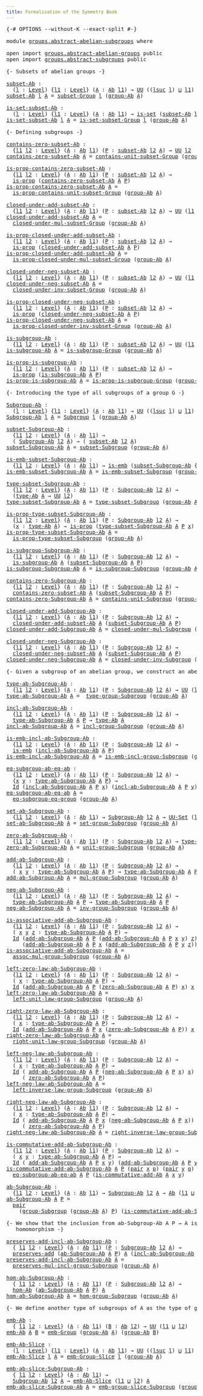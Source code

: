 ```yaml
---
title: Formalisation of the Symmetry Book
---
```


<pre class="Agda"><a id="60" class="Symbol">{-#</a> <a id="64" class="Keyword">OPTIONS</a> <a id="72" class="Pragma">--without-K</a> <a id="84" class="Pragma">--exact-split</a> <a id="98" class="Symbol">#-}</a>

<a id="103" class="Keyword">module</a> <a id="110" href="groups.abstract-abelian-subgroups.html" class="Module">groups.abstract-abelian-subgroups</a> <a id="144" class="Keyword">where</a>

<a id="151" class="Keyword">open</a> <a id="156" class="Keyword">import</a> <a id="163" href="groups.abstract-abelian-groups.html" class="Module">groups.abstract-abelian-groups</a> <a id="194" class="Keyword">public</a>
<a id="201" class="Keyword">open</a> <a id="206" class="Keyword">import</a> <a id="213" href="groups.abstract-subgroups.html" class="Module">groups.abstract-subgroups</a> <a id="239" class="Keyword">public</a>

<a id="247" class="Comment">{- Subsets of abelian groups -}</a>

<a id="subset-Ab"></a><a id="280" href="groups.abstract-abelian-subgroups.html#280" class="Function">subset-Ab</a> <a id="290" class="Symbol">:</a>
  <a id="294" class="Symbol">(</a><a id="295" href="groups.abstract-abelian-subgroups.html#295" class="Bound">l</a> <a id="297" class="Symbol">:</a> <a id="299" href="Agda.Primitive.html#597" class="Postulate">Level</a><a id="304" class="Symbol">)</a> <a id="306" class="Symbol">{</a><a id="307" href="groups.abstract-abelian-subgroups.html#307" class="Bound">l1</a> <a id="310" class="Symbol">:</a> <a id="312" href="Agda.Primitive.html#597" class="Postulate">Level</a><a id="317" class="Symbol">}</a> <a id="319" class="Symbol">(</a><a id="320" href="groups.abstract-abelian-subgroups.html#320" class="Bound">A</a> <a id="322" class="Symbol">:</a> <a id="324" href="groups.abstract-abelian-groups.html#331" class="Function">Ab</a> <a id="327" href="groups.abstract-abelian-subgroups.html#307" class="Bound">l1</a><a id="329" class="Symbol">)</a> <a id="331" class="Symbol">→</a> <a id="333" href="Agda.Primitive.html#326" class="Primitive">UU</a> <a id="336" class="Symbol">((</a><a id="338" href="Agda.Primitive.html#780" class="Primitive">lsuc</a> <a id="343" href="groups.abstract-abelian-subgroups.html#295" class="Bound">l</a><a id="344" class="Symbol">)</a> <a id="346" href="Agda.Primitive.html#810" class="Primitive Operator">⊔</a> <a id="348" href="groups.abstract-abelian-subgroups.html#307" class="Bound">l1</a><a id="350" class="Symbol">)</a>
<a id="352" href="groups.abstract-abelian-subgroups.html#280" class="Function">subset-Ab</a> <a id="362" href="groups.abstract-abelian-subgroups.html#362" class="Bound">l</a> <a id="364" href="groups.abstract-abelian-subgroups.html#364" class="Bound">A</a> <a id="366" class="Symbol">=</a> <a id="368" href="groups.abstract-subgroups.html#212" class="Function">subset-Group</a> <a id="381" href="groups.abstract-abelian-subgroups.html#362" class="Bound">l</a> <a id="383" class="Symbol">(</a><a id="384" href="groups.abstract-abelian-groups.html#399" class="Function">group-Ab</a> <a id="393" href="groups.abstract-abelian-subgroups.html#364" class="Bound">A</a><a id="394" class="Symbol">)</a>

<a id="is-set-subset-Ab"></a><a id="397" href="groups.abstract-abelian-subgroups.html#397" class="Function">is-set-subset-Ab</a> <a id="414" class="Symbol">:</a>
  <a id="418" class="Symbol">(</a><a id="419" href="groups.abstract-abelian-subgroups.html#419" class="Bound">l</a> <a id="421" class="Symbol">:</a> <a id="423" href="Agda.Primitive.html#597" class="Postulate">Level</a><a id="428" class="Symbol">)</a> <a id="430" class="Symbol">{</a><a id="431" href="groups.abstract-abelian-subgroups.html#431" class="Bound">l1</a> <a id="434" class="Symbol">:</a> <a id="436" href="Agda.Primitive.html#597" class="Postulate">Level</a><a id="441" class="Symbol">}</a> <a id="443" class="Symbol">(</a><a id="444" href="groups.abstract-abelian-subgroups.html#444" class="Bound">A</a> <a id="446" class="Symbol">:</a> <a id="448" href="groups.abstract-abelian-groups.html#331" class="Function">Ab</a> <a id="451" href="groups.abstract-abelian-subgroups.html#431" class="Bound">l1</a><a id="453" class="Symbol">)</a> <a id="455" class="Symbol">→</a> <a id="457" href="foundation-core.sets.html#1099" class="Function">is-set</a> <a id="464" class="Symbol">(</a><a id="465" href="groups.abstract-abelian-subgroups.html#280" class="Function">subset-Ab</a> <a id="475" href="groups.abstract-abelian-subgroups.html#419" class="Bound">l</a> <a id="477" href="groups.abstract-abelian-subgroups.html#444" class="Bound">A</a><a id="478" class="Symbol">)</a>
<a id="480" href="groups.abstract-abelian-subgroups.html#397" class="Function">is-set-subset-Ab</a> <a id="497" href="groups.abstract-abelian-subgroups.html#497" class="Bound">l</a> <a id="499" href="groups.abstract-abelian-subgroups.html#499" class="Bound">A</a> <a id="501" class="Symbol">=</a> <a id="503" href="groups.abstract-subgroups.html#335" class="Function">is-set-subset-Group</a> <a id="523" href="groups.abstract-abelian-subgroups.html#497" class="Bound">l</a> <a id="525" class="Symbol">(</a><a id="526" href="groups.abstract-abelian-groups.html#399" class="Function">group-Ab</a> <a id="535" href="groups.abstract-abelian-subgroups.html#499" class="Bound">A</a><a id="536" class="Symbol">)</a>

<a id="539" class="Comment">{- Defining subgroups -}</a>

<a id="contains-zero-subset-Ab"></a><a id="565" href="groups.abstract-abelian-subgroups.html#565" class="Function">contains-zero-subset-Ab</a> <a id="589" class="Symbol">:</a>
  <a id="593" class="Symbol">{</a><a id="594" href="groups.abstract-abelian-subgroups.html#594" class="Bound">l1</a> <a id="597" href="groups.abstract-abelian-subgroups.html#597" class="Bound">l2</a> <a id="600" class="Symbol">:</a> <a id="602" href="Agda.Primitive.html#597" class="Postulate">Level</a><a id="607" class="Symbol">}</a> <a id="609" class="Symbol">(</a><a id="610" href="groups.abstract-abelian-subgroups.html#610" class="Bound">A</a> <a id="612" class="Symbol">:</a> <a id="614" href="groups.abstract-abelian-groups.html#331" class="Function">Ab</a> <a id="617" href="groups.abstract-abelian-subgroups.html#594" class="Bound">l1</a><a id="619" class="Symbol">)</a> <a id="621" class="Symbol">(</a><a id="622" href="groups.abstract-abelian-subgroups.html#622" class="Bound">P</a> <a id="624" class="Symbol">:</a> <a id="626" href="groups.abstract-abelian-subgroups.html#280" class="Function">subset-Ab</a> <a id="636" href="groups.abstract-abelian-subgroups.html#597" class="Bound">l2</a> <a id="639" href="groups.abstract-abelian-subgroups.html#610" class="Bound">A</a><a id="640" class="Symbol">)</a> <a id="642" class="Symbol">→</a> <a id="644" href="Agda.Primitive.html#326" class="Primitive">UU</a> <a id="647" href="groups.abstract-abelian-subgroups.html#597" class="Bound">l2</a>
<a id="650" href="groups.abstract-abelian-subgroups.html#565" class="Function">contains-zero-subset-Ab</a> <a id="674" href="groups.abstract-abelian-subgroups.html#674" class="Bound">A</a> <a id="676" class="Symbol">=</a> <a id="678" href="groups.abstract-subgroups.html#518" class="Function">contains-unit-subset-Group</a> <a id="705" class="Symbol">(</a><a id="706" href="groups.abstract-abelian-groups.html#399" class="Function">group-Ab</a> <a id="715" href="groups.abstract-abelian-subgroups.html#674" class="Bound">A</a><a id="716" class="Symbol">)</a>

<a id="is-prop-contains-zero-subset-Ab"></a><a id="719" href="groups.abstract-abelian-subgroups.html#719" class="Function">is-prop-contains-zero-subset-Ab</a> <a id="751" class="Symbol">:</a>
  <a id="755" class="Symbol">{</a><a id="756" href="groups.abstract-abelian-subgroups.html#756" class="Bound">l1</a> <a id="759" href="groups.abstract-abelian-subgroups.html#759" class="Bound">l2</a> <a id="762" class="Symbol">:</a> <a id="764" href="Agda.Primitive.html#597" class="Postulate">Level</a><a id="769" class="Symbol">}</a> <a id="771" class="Symbol">(</a><a id="772" href="groups.abstract-abelian-subgroups.html#772" class="Bound">A</a> <a id="774" class="Symbol">:</a> <a id="776" href="groups.abstract-abelian-groups.html#331" class="Function">Ab</a> <a id="779" href="groups.abstract-abelian-subgroups.html#756" class="Bound">l1</a><a id="781" class="Symbol">)</a> <a id="783" class="Symbol">(</a><a id="784" href="groups.abstract-abelian-subgroups.html#784" class="Bound">P</a> <a id="786" class="Symbol">:</a> <a id="788" href="groups.abstract-abelian-subgroups.html#280" class="Function">subset-Ab</a> <a id="798" href="groups.abstract-abelian-subgroups.html#759" class="Bound">l2</a> <a id="801" href="groups.abstract-abelian-subgroups.html#772" class="Bound">A</a><a id="802" class="Symbol">)</a> <a id="804" class="Symbol">→</a>
  <a id="808" href="foundation-core.propositions.html#1246" class="Function">is-prop</a> <a id="816" class="Symbol">(</a><a id="817" href="groups.abstract-abelian-subgroups.html#565" class="Function">contains-zero-subset-Ab</a> <a id="841" href="groups.abstract-abelian-subgroups.html#772" class="Bound">A</a> <a id="843" href="groups.abstract-abelian-subgroups.html#784" class="Bound">P</a><a id="844" class="Symbol">)</a>
<a id="846" href="groups.abstract-abelian-subgroups.html#719" class="Function">is-prop-contains-zero-subset-Ab</a> <a id="878" href="groups.abstract-abelian-subgroups.html#878" class="Bound">A</a> <a id="880" class="Symbol">=</a>
  <a id="884" href="groups.abstract-subgroups.html#675" class="Function">is-prop-contains-unit-subset-Group</a> <a id="919" class="Symbol">(</a><a id="920" href="groups.abstract-abelian-groups.html#399" class="Function">group-Ab</a> <a id="929" href="groups.abstract-abelian-subgroups.html#878" class="Bound">A</a><a id="930" class="Symbol">)</a>

<a id="closed-under-add-subset-Ab"></a><a id="933" href="groups.abstract-abelian-subgroups.html#933" class="Function">closed-under-add-subset-Ab</a> <a id="960" class="Symbol">:</a>
  <a id="964" class="Symbol">{</a><a id="965" href="groups.abstract-abelian-subgroups.html#965" class="Bound">l1</a> <a id="968" href="groups.abstract-abelian-subgroups.html#968" class="Bound">l2</a> <a id="971" class="Symbol">:</a> <a id="973" href="Agda.Primitive.html#597" class="Postulate">Level</a><a id="978" class="Symbol">}</a> <a id="980" class="Symbol">(</a><a id="981" href="groups.abstract-abelian-subgroups.html#981" class="Bound">A</a> <a id="983" class="Symbol">:</a> <a id="985" href="groups.abstract-abelian-groups.html#331" class="Function">Ab</a> <a id="988" href="groups.abstract-abelian-subgroups.html#965" class="Bound">l1</a><a id="990" class="Symbol">)</a> <a id="992" class="Symbol">(</a><a id="993" href="groups.abstract-abelian-subgroups.html#993" class="Bound">P</a> <a id="995" class="Symbol">:</a> <a id="997" href="groups.abstract-abelian-subgroups.html#280" class="Function">subset-Ab</a> <a id="1007" href="groups.abstract-abelian-subgroups.html#968" class="Bound">l2</a> <a id="1010" href="groups.abstract-abelian-subgroups.html#981" class="Bound">A</a><a id="1011" class="Symbol">)</a> <a id="1013" class="Symbol">→</a> <a id="1015" href="Agda.Primitive.html#326" class="Primitive">UU</a> <a id="1018" class="Symbol">(</a><a id="1019" href="groups.abstract-abelian-subgroups.html#965" class="Bound">l1</a> <a id="1022" href="Agda.Primitive.html#810" class="Primitive Operator">⊔</a> <a id="1024" href="groups.abstract-abelian-subgroups.html#968" class="Bound">l2</a><a id="1026" class="Symbol">)</a>
<a id="1028" href="groups.abstract-abelian-subgroups.html#933" class="Function">closed-under-add-subset-Ab</a> <a id="1055" href="groups.abstract-abelian-subgroups.html#1055" class="Bound">A</a> <a id="1057" class="Symbol">=</a>
  <a id="1061" href="groups.abstract-subgroups.html#893" class="Function">closed-under-mul-subset-Group</a> <a id="1091" class="Symbol">(</a><a id="1092" href="groups.abstract-abelian-groups.html#399" class="Function">group-Ab</a> <a id="1101" href="groups.abstract-abelian-subgroups.html#1055" class="Bound">A</a><a id="1102" class="Symbol">)</a>

<a id="is-prop-closed-under-add-subset-Ab"></a><a id="1105" href="groups.abstract-abelian-subgroups.html#1105" class="Function">is-prop-closed-under-add-subset-Ab</a> <a id="1140" class="Symbol">:</a>
  <a id="1144" class="Symbol">{</a><a id="1145" href="groups.abstract-abelian-subgroups.html#1145" class="Bound">l1</a> <a id="1148" href="groups.abstract-abelian-subgroups.html#1148" class="Bound">l2</a> <a id="1151" class="Symbol">:</a> <a id="1153" href="Agda.Primitive.html#597" class="Postulate">Level</a><a id="1158" class="Symbol">}</a> <a id="1160" class="Symbol">(</a><a id="1161" href="groups.abstract-abelian-subgroups.html#1161" class="Bound">A</a> <a id="1163" class="Symbol">:</a> <a id="1165" href="groups.abstract-abelian-groups.html#331" class="Function">Ab</a> <a id="1168" href="groups.abstract-abelian-subgroups.html#1145" class="Bound">l1</a><a id="1170" class="Symbol">)</a> <a id="1172" class="Symbol">(</a><a id="1173" href="groups.abstract-abelian-subgroups.html#1173" class="Bound">P</a> <a id="1175" class="Symbol">:</a> <a id="1177" href="groups.abstract-abelian-subgroups.html#280" class="Function">subset-Ab</a> <a id="1187" href="groups.abstract-abelian-subgroups.html#1148" class="Bound">l2</a> <a id="1190" href="groups.abstract-abelian-subgroups.html#1161" class="Bound">A</a><a id="1191" class="Symbol">)</a> <a id="1193" class="Symbol">→</a>
  <a id="1197" href="foundation-core.propositions.html#1246" class="Function">is-prop</a> <a id="1205" class="Symbol">(</a><a id="1206" href="groups.abstract-abelian-subgroups.html#933" class="Function">closed-under-add-subset-Ab</a> <a id="1233" href="groups.abstract-abelian-subgroups.html#1161" class="Bound">A</a> <a id="1235" href="groups.abstract-abelian-subgroups.html#1173" class="Bound">P</a><a id="1236" class="Symbol">)</a>
<a id="1238" href="groups.abstract-abelian-subgroups.html#1105" class="Function">is-prop-closed-under-add-subset-Ab</a> <a id="1273" href="groups.abstract-abelian-subgroups.html#1273" class="Bound">A</a> <a id="1275" class="Symbol">=</a>
  <a id="1279" href="groups.abstract-subgroups.html#1129" class="Function">is-prop-closed-under-mul-subset-Group</a> <a id="1317" class="Symbol">(</a><a id="1318" href="groups.abstract-abelian-groups.html#399" class="Function">group-Ab</a> <a id="1327" href="groups.abstract-abelian-subgroups.html#1273" class="Bound">A</a><a id="1328" class="Symbol">)</a>

<a id="closed-under-neg-subset-Ab"></a><a id="1331" href="groups.abstract-abelian-subgroups.html#1331" class="Function">closed-under-neg-subset-Ab</a> <a id="1358" class="Symbol">:</a>
  <a id="1362" class="Symbol">{</a><a id="1363" href="groups.abstract-abelian-subgroups.html#1363" class="Bound">l1</a> <a id="1366" href="groups.abstract-abelian-subgroups.html#1366" class="Bound">l2</a> <a id="1369" class="Symbol">:</a> <a id="1371" href="Agda.Primitive.html#597" class="Postulate">Level</a><a id="1376" class="Symbol">}</a> <a id="1378" class="Symbol">(</a><a id="1379" href="groups.abstract-abelian-subgroups.html#1379" class="Bound">A</a> <a id="1381" class="Symbol">:</a> <a id="1383" href="groups.abstract-abelian-groups.html#331" class="Function">Ab</a> <a id="1386" href="groups.abstract-abelian-subgroups.html#1363" class="Bound">l1</a><a id="1388" class="Symbol">)</a> <a id="1390" class="Symbol">(</a><a id="1391" href="groups.abstract-abelian-subgroups.html#1391" class="Bound">P</a> <a id="1393" class="Symbol">:</a> <a id="1395" href="groups.abstract-abelian-subgroups.html#280" class="Function">subset-Ab</a> <a id="1405" href="groups.abstract-abelian-subgroups.html#1366" class="Bound">l2</a> <a id="1408" href="groups.abstract-abelian-subgroups.html#1379" class="Bound">A</a><a id="1409" class="Symbol">)</a> <a id="1411" class="Symbol">→</a> <a id="1413" href="Agda.Primitive.html#326" class="Primitive">UU</a> <a id="1416" class="Symbol">(</a><a id="1417" href="groups.abstract-abelian-subgroups.html#1363" class="Bound">l1</a> <a id="1420" href="Agda.Primitive.html#810" class="Primitive Operator">⊔</a> <a id="1422" href="groups.abstract-abelian-subgroups.html#1366" class="Bound">l2</a><a id="1424" class="Symbol">)</a>
<a id="1426" href="groups.abstract-abelian-subgroups.html#1331" class="Function">closed-under-neg-subset-Ab</a> <a id="1453" href="groups.abstract-abelian-subgroups.html#1453" class="Bound">A</a> <a id="1455" class="Symbol">=</a>
  <a id="1459" href="groups.abstract-subgroups.html#1475" class="Function">closed-under-inv-subset-Group</a> <a id="1489" class="Symbol">(</a><a id="1490" href="groups.abstract-abelian-groups.html#399" class="Function">group-Ab</a> <a id="1499" href="groups.abstract-abelian-subgroups.html#1453" class="Bound">A</a><a id="1500" class="Symbol">)</a>

<a id="is-prop-closed-under-neg-subset-Ab"></a><a id="1503" href="groups.abstract-abelian-subgroups.html#1503" class="Function">is-prop-closed-under-neg-subset-Ab</a> <a id="1538" class="Symbol">:</a>
  <a id="1542" class="Symbol">{</a><a id="1543" href="groups.abstract-abelian-subgroups.html#1543" class="Bound">l1</a> <a id="1546" href="groups.abstract-abelian-subgroups.html#1546" class="Bound">l2</a> <a id="1549" class="Symbol">:</a> <a id="1551" href="Agda.Primitive.html#597" class="Postulate">Level</a><a id="1556" class="Symbol">}</a> <a id="1558" class="Symbol">(</a><a id="1559" href="groups.abstract-abelian-subgroups.html#1559" class="Bound">A</a> <a id="1561" class="Symbol">:</a> <a id="1563" href="groups.abstract-abelian-groups.html#331" class="Function">Ab</a> <a id="1566" href="groups.abstract-abelian-subgroups.html#1543" class="Bound">l1</a><a id="1568" class="Symbol">)</a> <a id="1570" class="Symbol">(</a><a id="1571" href="groups.abstract-abelian-subgroups.html#1571" class="Bound">P</a> <a id="1573" class="Symbol">:</a> <a id="1575" href="groups.abstract-abelian-subgroups.html#280" class="Function">subset-Ab</a> <a id="1585" href="groups.abstract-abelian-subgroups.html#1546" class="Bound">l2</a> <a id="1588" href="groups.abstract-abelian-subgroups.html#1559" class="Bound">A</a><a id="1589" class="Symbol">)</a> <a id="1591" class="Symbol">→</a>
  <a id="1595" href="foundation-core.propositions.html#1246" class="Function">is-prop</a> <a id="1603" class="Symbol">(</a><a id="1604" href="groups.abstract-abelian-subgroups.html#1331" class="Function">closed-under-neg-subset-Ab</a> <a id="1631" href="groups.abstract-abelian-subgroups.html#1559" class="Bound">A</a> <a id="1633" href="groups.abstract-abelian-subgroups.html#1571" class="Bound">P</a><a id="1634" class="Symbol">)</a>
<a id="1636" href="groups.abstract-abelian-subgroups.html#1503" class="Function">is-prop-closed-under-neg-subset-Ab</a> <a id="1671" href="groups.abstract-abelian-subgroups.html#1671" class="Bound">A</a> <a id="1673" class="Symbol">=</a>
  <a id="1677" href="groups.abstract-subgroups.html#1687" class="Function">is-prop-closed-under-inv-subset-Group</a> <a id="1715" class="Symbol">(</a><a id="1716" href="groups.abstract-abelian-groups.html#399" class="Function">group-Ab</a> <a id="1725" href="groups.abstract-abelian-subgroups.html#1671" class="Bound">A</a><a id="1726" class="Symbol">)</a>
  
<a id="is-subgroup-Ab"></a><a id="1731" href="groups.abstract-abelian-subgroups.html#1731" class="Function">is-subgroup-Ab</a> <a id="1746" class="Symbol">:</a>
  <a id="1750" class="Symbol">{</a><a id="1751" href="groups.abstract-abelian-subgroups.html#1751" class="Bound">l1</a> <a id="1754" href="groups.abstract-abelian-subgroups.html#1754" class="Bound">l2</a> <a id="1757" class="Symbol">:</a> <a id="1759" href="Agda.Primitive.html#597" class="Postulate">Level</a><a id="1764" class="Symbol">}</a> <a id="1766" class="Symbol">(</a><a id="1767" href="groups.abstract-abelian-subgroups.html#1767" class="Bound">A</a> <a id="1769" class="Symbol">:</a> <a id="1771" href="groups.abstract-abelian-groups.html#331" class="Function">Ab</a> <a id="1774" href="groups.abstract-abelian-subgroups.html#1751" class="Bound">l1</a><a id="1776" class="Symbol">)</a> <a id="1778" class="Symbol">(</a><a id="1779" href="groups.abstract-abelian-subgroups.html#1779" class="Bound">P</a> <a id="1781" class="Symbol">:</a> <a id="1783" href="groups.abstract-abelian-subgroups.html#280" class="Function">subset-Ab</a> <a id="1793" href="groups.abstract-abelian-subgroups.html#1754" class="Bound">l2</a> <a id="1796" href="groups.abstract-abelian-subgroups.html#1767" class="Bound">A</a><a id="1797" class="Symbol">)</a> <a id="1799" class="Symbol">→</a> <a id="1801" href="Agda.Primitive.html#326" class="Primitive">UU</a> <a id="1804" class="Symbol">(</a><a id="1805" href="groups.abstract-abelian-subgroups.html#1751" class="Bound">l1</a> <a id="1808" href="Agda.Primitive.html#810" class="Primitive Operator">⊔</a> <a id="1810" href="groups.abstract-abelian-subgroups.html#1754" class="Bound">l2</a><a id="1812" class="Symbol">)</a>
<a id="1814" href="groups.abstract-abelian-subgroups.html#1731" class="Function">is-subgroup-Ab</a> <a id="1829" href="groups.abstract-abelian-subgroups.html#1829" class="Bound">A</a> <a id="1831" class="Symbol">=</a> <a id="1833" href="groups.abstract-subgroups.html#1964" class="Function">is-subgroup-Group</a> <a id="1851" class="Symbol">(</a><a id="1852" href="groups.abstract-abelian-groups.html#399" class="Function">group-Ab</a> <a id="1861" href="groups.abstract-abelian-subgroups.html#1829" class="Bound">A</a><a id="1862" class="Symbol">)</a>

<a id="is-prop-is-subgroup-Ab"></a><a id="1865" href="groups.abstract-abelian-subgroups.html#1865" class="Function">is-prop-is-subgroup-Ab</a> <a id="1888" class="Symbol">:</a>
  <a id="1892" class="Symbol">{</a><a id="1893" href="groups.abstract-abelian-subgroups.html#1893" class="Bound">l1</a> <a id="1896" href="groups.abstract-abelian-subgroups.html#1896" class="Bound">l2</a> <a id="1899" class="Symbol">:</a> <a id="1901" href="Agda.Primitive.html#597" class="Postulate">Level</a><a id="1906" class="Symbol">}</a> <a id="1908" class="Symbol">(</a><a id="1909" href="groups.abstract-abelian-subgroups.html#1909" class="Bound">A</a> <a id="1911" class="Symbol">:</a> <a id="1913" href="groups.abstract-abelian-groups.html#331" class="Function">Ab</a> <a id="1916" href="groups.abstract-abelian-subgroups.html#1893" class="Bound">l1</a><a id="1918" class="Symbol">)</a> <a id="1920" class="Symbol">(</a><a id="1921" href="groups.abstract-abelian-subgroups.html#1921" class="Bound">P</a> <a id="1923" class="Symbol">:</a> <a id="1925" href="groups.abstract-abelian-subgroups.html#280" class="Function">subset-Ab</a> <a id="1935" href="groups.abstract-abelian-subgroups.html#1896" class="Bound">l2</a> <a id="1938" href="groups.abstract-abelian-subgroups.html#1909" class="Bound">A</a><a id="1939" class="Symbol">)</a> <a id="1941" class="Symbol">→</a>
  <a id="1945" href="foundation-core.propositions.html#1246" class="Function">is-prop</a> <a id="1953" class="Symbol">(</a><a id="1954" href="groups.abstract-abelian-subgroups.html#1731" class="Function">is-subgroup-Ab</a> <a id="1969" href="groups.abstract-abelian-subgroups.html#1909" class="Bound">A</a> <a id="1971" href="groups.abstract-abelian-subgroups.html#1921" class="Bound">P</a><a id="1972" class="Symbol">)</a>
<a id="1974" href="groups.abstract-abelian-subgroups.html#1865" class="Function">is-prop-is-subgroup-Ab</a> <a id="1997" href="groups.abstract-abelian-subgroups.html#1997" class="Bound">A</a> <a id="1999" class="Symbol">=</a> <a id="2001" href="groups.abstract-subgroups.html#2204" class="Function">is-prop-is-subgroup-Group</a> <a id="2027" class="Symbol">(</a><a id="2028" href="groups.abstract-abelian-groups.html#399" class="Function">group-Ab</a> <a id="2037" href="groups.abstract-abelian-subgroups.html#1997" class="Bound">A</a><a id="2038" class="Symbol">)</a>

<a id="2041" class="Comment">{- Introducing the type of all subgroups of a group G -}</a>

<a id="Subgroup-Ab"></a><a id="2099" href="groups.abstract-abelian-subgroups.html#2099" class="Function">Subgroup-Ab</a> <a id="2111" class="Symbol">:</a>
  <a id="2115" class="Symbol">(</a><a id="2116" href="groups.abstract-abelian-subgroups.html#2116" class="Bound">l</a> <a id="2118" class="Symbol">:</a> <a id="2120" href="Agda.Primitive.html#597" class="Postulate">Level</a><a id="2125" class="Symbol">)</a> <a id="2127" class="Symbol">{</a><a id="2128" href="groups.abstract-abelian-subgroups.html#2128" class="Bound">l1</a> <a id="2131" class="Symbol">:</a> <a id="2133" href="Agda.Primitive.html#597" class="Postulate">Level</a><a id="2138" class="Symbol">}</a> <a id="2140" class="Symbol">(</a><a id="2141" href="groups.abstract-abelian-subgroups.html#2141" class="Bound">A</a> <a id="2143" class="Symbol">:</a> <a id="2145" href="groups.abstract-abelian-groups.html#331" class="Function">Ab</a> <a id="2148" href="groups.abstract-abelian-subgroups.html#2128" class="Bound">l1</a><a id="2150" class="Symbol">)</a> <a id="2152" class="Symbol">→</a> <a id="2154" href="Agda.Primitive.html#326" class="Primitive">UU</a> <a id="2157" class="Symbol">((</a><a id="2159" href="Agda.Primitive.html#780" class="Primitive">lsuc</a> <a id="2164" href="groups.abstract-abelian-subgroups.html#2116" class="Bound">l</a><a id="2165" class="Symbol">)</a> <a id="2167" href="Agda.Primitive.html#810" class="Primitive Operator">⊔</a> <a id="2169" href="groups.abstract-abelian-subgroups.html#2128" class="Bound">l1</a><a id="2171" class="Symbol">)</a>
<a id="2173" href="groups.abstract-abelian-subgroups.html#2099" class="Function">Subgroup-Ab</a> <a id="2185" href="groups.abstract-abelian-subgroups.html#2185" class="Bound">l</a> <a id="2187" href="groups.abstract-abelian-subgroups.html#2187" class="Bound">A</a> <a id="2189" class="Symbol">=</a> <a id="2191" href="groups.abstract-subgroups.html#2599" class="Function">Subgroup</a> <a id="2200" href="groups.abstract-abelian-subgroups.html#2185" class="Bound">l</a> <a id="2202" class="Symbol">(</a><a id="2203" href="groups.abstract-abelian-groups.html#399" class="Function">group-Ab</a> <a id="2212" href="groups.abstract-abelian-subgroups.html#2187" class="Bound">A</a><a id="2213" class="Symbol">)</a>

<a id="subset-Subgroup-Ab"></a><a id="2216" href="groups.abstract-abelian-subgroups.html#2216" class="Function">subset-Subgroup-Ab</a> <a id="2235" class="Symbol">:</a>
  <a id="2239" class="Symbol">{</a><a id="2240" href="groups.abstract-abelian-subgroups.html#2240" class="Bound">l1</a> <a id="2243" href="groups.abstract-abelian-subgroups.html#2243" class="Bound">l2</a> <a id="2246" class="Symbol">:</a> <a id="2248" href="Agda.Primitive.html#597" class="Postulate">Level</a><a id="2253" class="Symbol">}</a> <a id="2255" class="Symbol">(</a><a id="2256" href="groups.abstract-abelian-subgroups.html#2256" class="Bound">A</a> <a id="2258" class="Symbol">:</a> <a id="2260" href="groups.abstract-abelian-groups.html#331" class="Function">Ab</a> <a id="2263" href="groups.abstract-abelian-subgroups.html#2240" class="Bound">l1</a><a id="2265" class="Symbol">)</a> <a id="2267" class="Symbol">→</a>
  <a id="2271" class="Symbol">(</a> <a id="2273" href="groups.abstract-abelian-subgroups.html#2099" class="Function">Subgroup-Ab</a> <a id="2285" href="groups.abstract-abelian-subgroups.html#2243" class="Bound">l2</a> <a id="2288" href="groups.abstract-abelian-subgroups.html#2256" class="Bound">A</a><a id="2289" class="Symbol">)</a> <a id="2291" class="Symbol">→</a> <a id="2293" class="Symbol">(</a> <a id="2295" href="groups.abstract-abelian-subgroups.html#280" class="Function">subset-Ab</a> <a id="2305" href="groups.abstract-abelian-subgroups.html#2243" class="Bound">l2</a> <a id="2308" href="groups.abstract-abelian-subgroups.html#2256" class="Bound">A</a><a id="2309" class="Symbol">)</a>
<a id="2311" href="groups.abstract-abelian-subgroups.html#2216" class="Function">subset-Subgroup-Ab</a> <a id="2330" href="groups.abstract-abelian-subgroups.html#2330" class="Bound">A</a> <a id="2332" class="Symbol">=</a> <a id="2334" href="groups.abstract-subgroups.html#2740" class="Function">subset-Subgroup</a> <a id="2350" class="Symbol">(</a><a id="2351" href="groups.abstract-abelian-groups.html#399" class="Function">group-Ab</a> <a id="2360" href="groups.abstract-abelian-subgroups.html#2330" class="Bound">A</a><a id="2361" class="Symbol">)</a>

<a id="is-emb-subset-Subgroup-Ab"></a><a id="2364" href="groups.abstract-abelian-subgroups.html#2364" class="Function">is-emb-subset-Subgroup-Ab</a> <a id="2390" class="Symbol">:</a>
  <a id="2394" class="Symbol">{</a><a id="2395" href="groups.abstract-abelian-subgroups.html#2395" class="Bound">l1</a> <a id="2398" href="groups.abstract-abelian-subgroups.html#2398" class="Bound">l2</a> <a id="2401" class="Symbol">:</a> <a id="2403" href="Agda.Primitive.html#597" class="Postulate">Level</a><a id="2408" class="Symbol">}</a> <a id="2410" class="Symbol">(</a><a id="2411" href="groups.abstract-abelian-subgroups.html#2411" class="Bound">A</a> <a id="2413" class="Symbol">:</a> <a id="2415" href="groups.abstract-abelian-groups.html#331" class="Function">Ab</a> <a id="2418" href="groups.abstract-abelian-subgroups.html#2395" class="Bound">l1</a><a id="2420" class="Symbol">)</a> <a id="2422" class="Symbol">→</a> <a id="2424" href="foundation-core.embeddings.html#980" class="Function">is-emb</a> <a id="2431" class="Symbol">(</a><a id="2432" href="groups.abstract-abelian-subgroups.html#2216" class="Function">subset-Subgroup-Ab</a> <a id="2451" class="Symbol">{</a><a id="2452" class="Argument">l2</a> <a id="2455" class="Symbol">=</a> <a id="2457" href="groups.abstract-abelian-subgroups.html#2398" class="Bound">l2</a><a id="2459" class="Symbol">}</a> <a id="2461" href="groups.abstract-abelian-subgroups.html#2411" class="Bound">A</a><a id="2462" class="Symbol">)</a>
<a id="2464" href="groups.abstract-abelian-subgroups.html#2364" class="Function">is-emb-subset-Subgroup-Ab</a> <a id="2490" href="groups.abstract-abelian-subgroups.html#2490" class="Bound">A</a> <a id="2492" class="Symbol">=</a> <a id="2494" href="groups.abstract-subgroups.html#2860" class="Function">is-emb-subset-Subgroup</a> <a id="2517" class="Symbol">(</a><a id="2518" href="groups.abstract-abelian-groups.html#399" class="Function">group-Ab</a> <a id="2527" href="groups.abstract-abelian-subgroups.html#2490" class="Bound">A</a><a id="2528" class="Symbol">)</a>

<a id="type-subset-Subgroup-Ab"></a><a id="2531" href="groups.abstract-abelian-subgroups.html#2531" class="Function">type-subset-Subgroup-Ab</a> <a id="2555" class="Symbol">:</a>
  <a id="2559" class="Symbol">{</a><a id="2560" href="groups.abstract-abelian-subgroups.html#2560" class="Bound">l1</a> <a id="2563" href="groups.abstract-abelian-subgroups.html#2563" class="Bound">l2</a> <a id="2566" class="Symbol">:</a> <a id="2568" href="Agda.Primitive.html#597" class="Postulate">Level</a><a id="2573" class="Symbol">}</a> <a id="2575" class="Symbol">(</a><a id="2576" href="groups.abstract-abelian-subgroups.html#2576" class="Bound">A</a> <a id="2578" class="Symbol">:</a> <a id="2580" href="groups.abstract-abelian-groups.html#331" class="Function">Ab</a> <a id="2583" href="groups.abstract-abelian-subgroups.html#2560" class="Bound">l1</a><a id="2585" class="Symbol">)</a> <a id="2587" class="Symbol">(</a><a id="2588" href="groups.abstract-abelian-subgroups.html#2588" class="Bound">P</a> <a id="2590" class="Symbol">:</a> <a id="2592" href="groups.abstract-abelian-subgroups.html#2099" class="Function">Subgroup-Ab</a> <a id="2604" href="groups.abstract-abelian-subgroups.html#2563" class="Bound">l2</a> <a id="2607" href="groups.abstract-abelian-subgroups.html#2576" class="Bound">A</a><a id="2608" class="Symbol">)</a> <a id="2610" class="Symbol">→</a>
  <a id="2614" class="Symbol">(</a><a id="2615" href="groups.abstract-abelian-groups.html#545" class="Function">type-Ab</a> <a id="2623" href="groups.abstract-abelian-subgroups.html#2576" class="Bound">A</a> <a id="2625" class="Symbol">→</a> <a id="2627" href="Agda.Primitive.html#326" class="Primitive">UU</a> <a id="2630" href="groups.abstract-abelian-subgroups.html#2563" class="Bound">l2</a><a id="2632" class="Symbol">)</a>
<a id="2634" href="groups.abstract-abelian-subgroups.html#2531" class="Function">type-subset-Subgroup-Ab</a> <a id="2658" href="groups.abstract-abelian-subgroups.html#2658" class="Bound">A</a> <a id="2660" class="Symbol">=</a> <a id="2662" href="groups.abstract-subgroups.html#3026" class="Function">type-subset-Subgroup</a> <a id="2683" class="Symbol">(</a><a id="2684" href="groups.abstract-abelian-groups.html#399" class="Function">group-Ab</a> <a id="2693" href="groups.abstract-abelian-subgroups.html#2658" class="Bound">A</a><a id="2694" class="Symbol">)</a>

<a id="is-prop-type-subset-Subgroup-Ab"></a><a id="2697" href="groups.abstract-abelian-subgroups.html#2697" class="Function">is-prop-type-subset-Subgroup-Ab</a> <a id="2729" class="Symbol">:</a>
  <a id="2733" class="Symbol">{</a><a id="2734" href="groups.abstract-abelian-subgroups.html#2734" class="Bound">l1</a> <a id="2737" href="groups.abstract-abelian-subgroups.html#2737" class="Bound">l2</a> <a id="2740" class="Symbol">:</a> <a id="2742" href="Agda.Primitive.html#597" class="Postulate">Level</a><a id="2747" class="Symbol">}</a> <a id="2749" class="Symbol">(</a><a id="2750" href="groups.abstract-abelian-subgroups.html#2750" class="Bound">A</a> <a id="2752" class="Symbol">:</a> <a id="2754" href="groups.abstract-abelian-groups.html#331" class="Function">Ab</a> <a id="2757" href="groups.abstract-abelian-subgroups.html#2734" class="Bound">l1</a><a id="2759" class="Symbol">)</a> <a id="2761" class="Symbol">(</a><a id="2762" href="groups.abstract-abelian-subgroups.html#2762" class="Bound">P</a> <a id="2764" class="Symbol">:</a> <a id="2766" href="groups.abstract-abelian-subgroups.html#2099" class="Function">Subgroup-Ab</a> <a id="2778" href="groups.abstract-abelian-subgroups.html#2737" class="Bound">l2</a> <a id="2781" href="groups.abstract-abelian-subgroups.html#2750" class="Bound">A</a><a id="2782" class="Symbol">)</a> <a id="2784" class="Symbol">→</a>
  <a id="2788" class="Symbol">(</a><a id="2789" href="groups.abstract-abelian-subgroups.html#2789" class="Bound">x</a> <a id="2791" class="Symbol">:</a> <a id="2793" href="groups.abstract-abelian-groups.html#545" class="Function">type-Ab</a> <a id="2801" href="groups.abstract-abelian-subgroups.html#2750" class="Bound">A</a><a id="2802" class="Symbol">)</a> <a id="2804" class="Symbol">→</a> <a id="2806" href="foundation-core.propositions.html#1246" class="Function">is-prop</a> <a id="2814" class="Symbol">(</a><a id="2815" href="groups.abstract-abelian-subgroups.html#2531" class="Function">type-subset-Subgroup-Ab</a> <a id="2839" href="groups.abstract-abelian-subgroups.html#2750" class="Bound">A</a> <a id="2841" href="groups.abstract-abelian-subgroups.html#2762" class="Bound">P</a> <a id="2843" href="groups.abstract-abelian-subgroups.html#2789" class="Bound">x</a><a id="2844" class="Symbol">)</a>
<a id="2846" href="groups.abstract-abelian-subgroups.html#2697" class="Function">is-prop-type-subset-Subgroup-Ab</a> <a id="2878" href="groups.abstract-abelian-subgroups.html#2878" class="Bound">A</a> <a id="2880" class="Symbol">=</a>
  <a id="2884" href="groups.abstract-subgroups.html#3193" class="Function">is-prop-type-subset-Subgroup</a> <a id="2913" class="Symbol">(</a><a id="2914" href="groups.abstract-abelian-groups.html#399" class="Function">group-Ab</a> <a id="2923" href="groups.abstract-abelian-subgroups.html#2878" class="Bound">A</a><a id="2924" class="Symbol">)</a>

<a id="is-subgroup-Subgroup-Ab"></a><a id="2927" href="groups.abstract-abelian-subgroups.html#2927" class="Function">is-subgroup-Subgroup-Ab</a> <a id="2951" class="Symbol">:</a>
  <a id="2955" class="Symbol">{</a><a id="2956" href="groups.abstract-abelian-subgroups.html#2956" class="Bound">l1</a> <a id="2959" href="groups.abstract-abelian-subgroups.html#2959" class="Bound">l2</a> <a id="2962" class="Symbol">:</a> <a id="2964" href="Agda.Primitive.html#597" class="Postulate">Level</a><a id="2969" class="Symbol">}</a> <a id="2971" class="Symbol">(</a><a id="2972" href="groups.abstract-abelian-subgroups.html#2972" class="Bound">A</a> <a id="2974" class="Symbol">:</a> <a id="2976" href="groups.abstract-abelian-groups.html#331" class="Function">Ab</a> <a id="2979" href="groups.abstract-abelian-subgroups.html#2956" class="Bound">l1</a><a id="2981" class="Symbol">)</a> <a id="2983" class="Symbol">(</a><a id="2984" href="groups.abstract-abelian-subgroups.html#2984" class="Bound">P</a> <a id="2986" class="Symbol">:</a> <a id="2988" href="groups.abstract-abelian-subgroups.html#2099" class="Function">Subgroup-Ab</a> <a id="3000" href="groups.abstract-abelian-subgroups.html#2959" class="Bound">l2</a> <a id="3003" href="groups.abstract-abelian-subgroups.html#2972" class="Bound">A</a><a id="3004" class="Symbol">)</a> <a id="3006" class="Symbol">→</a>
  <a id="3010" href="groups.abstract-abelian-subgroups.html#1731" class="Function">is-subgroup-Ab</a> <a id="3025" href="groups.abstract-abelian-subgroups.html#2972" class="Bound">A</a> <a id="3027" class="Symbol">(</a><a id="3028" href="groups.abstract-abelian-subgroups.html#2216" class="Function">subset-Subgroup-Ab</a> <a id="3047" href="groups.abstract-abelian-subgroups.html#2972" class="Bound">A</a> <a id="3049" href="groups.abstract-abelian-subgroups.html#2984" class="Bound">P</a><a id="3050" class="Symbol">)</a>
<a id="3052" href="groups.abstract-abelian-subgroups.html#2927" class="Function">is-subgroup-Subgroup-Ab</a> <a id="3076" href="groups.abstract-abelian-subgroups.html#3076" class="Bound">A</a> <a id="3078" class="Symbol">=</a> <a id="3080" href="groups.abstract-subgroups.html#3421" class="Function">is-subgroup-Subgroup</a> <a id="3101" class="Symbol">(</a><a id="3102" href="groups.abstract-abelian-groups.html#399" class="Function">group-Ab</a> <a id="3111" href="groups.abstract-abelian-subgroups.html#3076" class="Bound">A</a><a id="3112" class="Symbol">)</a>

<a id="contains-zero-Subgroup-Ab"></a><a id="3115" href="groups.abstract-abelian-subgroups.html#3115" class="Function">contains-zero-Subgroup-Ab</a> <a id="3141" class="Symbol">:</a>
  <a id="3145" class="Symbol">{</a><a id="3146" href="groups.abstract-abelian-subgroups.html#3146" class="Bound">l1</a> <a id="3149" href="groups.abstract-abelian-subgroups.html#3149" class="Bound">l2</a> <a id="3152" class="Symbol">:</a> <a id="3154" href="Agda.Primitive.html#597" class="Postulate">Level</a><a id="3159" class="Symbol">}</a> <a id="3161" class="Symbol">(</a><a id="3162" href="groups.abstract-abelian-subgroups.html#3162" class="Bound">A</a> <a id="3164" class="Symbol">:</a> <a id="3166" href="groups.abstract-abelian-groups.html#331" class="Function">Ab</a> <a id="3169" href="groups.abstract-abelian-subgroups.html#3146" class="Bound">l1</a><a id="3171" class="Symbol">)</a> <a id="3173" class="Symbol">(</a><a id="3174" href="groups.abstract-abelian-subgroups.html#3174" class="Bound">P</a> <a id="3176" class="Symbol">:</a> <a id="3178" href="groups.abstract-abelian-subgroups.html#2099" class="Function">Subgroup-Ab</a> <a id="3190" href="groups.abstract-abelian-subgroups.html#3149" class="Bound">l2</a> <a id="3193" href="groups.abstract-abelian-subgroups.html#3162" class="Bound">A</a><a id="3194" class="Symbol">)</a> <a id="3196" class="Symbol">→</a>
  <a id="3200" href="groups.abstract-abelian-subgroups.html#565" class="Function">contains-zero-subset-Ab</a> <a id="3224" href="groups.abstract-abelian-subgroups.html#3162" class="Bound">A</a> <a id="3226" class="Symbol">(</a><a id="3227" href="groups.abstract-abelian-subgroups.html#2216" class="Function">subset-Subgroup-Ab</a> <a id="3246" href="groups.abstract-abelian-subgroups.html#3162" class="Bound">A</a> <a id="3248" href="groups.abstract-abelian-subgroups.html#3174" class="Bound">P</a><a id="3249" class="Symbol">)</a>
<a id="3251" href="groups.abstract-abelian-subgroups.html#3115" class="Function">contains-zero-Subgroup-Ab</a> <a id="3277" href="groups.abstract-abelian-subgroups.html#3277" class="Bound">A</a> <a id="3279" class="Symbol">=</a> <a id="3281" href="groups.abstract-subgroups.html#3573" class="Function">contains-unit-Subgroup</a> <a id="3304" class="Symbol">(</a><a id="3305" href="groups.abstract-abelian-groups.html#399" class="Function">group-Ab</a> <a id="3314" href="groups.abstract-abelian-subgroups.html#3277" class="Bound">A</a><a id="3315" class="Symbol">)</a>

<a id="closed-under-add-Subgroup-Ab"></a><a id="3318" href="groups.abstract-abelian-subgroups.html#3318" class="Function">closed-under-add-Subgroup-Ab</a> <a id="3347" class="Symbol">:</a>
  <a id="3351" class="Symbol">{</a><a id="3352" href="groups.abstract-abelian-subgroups.html#3352" class="Bound">l1</a> <a id="3355" href="groups.abstract-abelian-subgroups.html#3355" class="Bound">l2</a> <a id="3358" class="Symbol">:</a> <a id="3360" href="Agda.Primitive.html#597" class="Postulate">Level</a><a id="3365" class="Symbol">}</a> <a id="3367" class="Symbol">(</a><a id="3368" href="groups.abstract-abelian-subgroups.html#3368" class="Bound">A</a> <a id="3370" class="Symbol">:</a> <a id="3372" href="groups.abstract-abelian-groups.html#331" class="Function">Ab</a> <a id="3375" href="groups.abstract-abelian-subgroups.html#3352" class="Bound">l1</a><a id="3377" class="Symbol">)</a> <a id="3379" class="Symbol">(</a><a id="3380" href="groups.abstract-abelian-subgroups.html#3380" class="Bound">P</a> <a id="3382" class="Symbol">:</a> <a id="3384" href="groups.abstract-abelian-subgroups.html#2099" class="Function">Subgroup-Ab</a> <a id="3396" href="groups.abstract-abelian-subgroups.html#3355" class="Bound">l2</a> <a id="3399" href="groups.abstract-abelian-subgroups.html#3368" class="Bound">A</a><a id="3400" class="Symbol">)</a> <a id="3402" class="Symbol">→</a>
  <a id="3406" href="groups.abstract-abelian-subgroups.html#933" class="Function">closed-under-add-subset-Ab</a> <a id="3433" href="groups.abstract-abelian-subgroups.html#3368" class="Bound">A</a> <a id="3435" class="Symbol">(</a><a id="3436" href="groups.abstract-abelian-subgroups.html#2216" class="Function">subset-Subgroup-Ab</a> <a id="3455" href="groups.abstract-abelian-subgroups.html#3368" class="Bound">A</a> <a id="3457" href="groups.abstract-abelian-subgroups.html#3380" class="Bound">P</a><a id="3458" class="Symbol">)</a>
<a id="3460" href="groups.abstract-abelian-subgroups.html#3318" class="Function">closed-under-add-Subgroup-Ab</a> <a id="3489" href="groups.abstract-abelian-subgroups.html#3489" class="Bound">A</a> <a id="3491" class="Symbol">=</a> <a id="3493" href="groups.abstract-subgroups.html#3767" class="Function">closed-under-mul-Subgroup</a> <a id="3519" class="Symbol">(</a><a id="3520" href="groups.abstract-abelian-groups.html#399" class="Function">group-Ab</a> <a id="3529" href="groups.abstract-abelian-subgroups.html#3489" class="Bound">A</a><a id="3530" class="Symbol">)</a>

<a id="closed-under-neg-Subgroup-Ab"></a><a id="3533" href="groups.abstract-abelian-subgroups.html#3533" class="Function">closed-under-neg-Subgroup-Ab</a> <a id="3562" class="Symbol">:</a>
  <a id="3566" class="Symbol">{</a><a id="3567" href="groups.abstract-abelian-subgroups.html#3567" class="Bound">l1</a> <a id="3570" href="groups.abstract-abelian-subgroups.html#3570" class="Bound">l2</a> <a id="3573" class="Symbol">:</a> <a id="3575" href="Agda.Primitive.html#597" class="Postulate">Level</a><a id="3580" class="Symbol">}</a> <a id="3582" class="Symbol">(</a><a id="3583" href="groups.abstract-abelian-subgroups.html#3583" class="Bound">A</a> <a id="3585" class="Symbol">:</a> <a id="3587" href="groups.abstract-abelian-groups.html#331" class="Function">Ab</a> <a id="3590" href="groups.abstract-abelian-subgroups.html#3567" class="Bound">l1</a><a id="3592" class="Symbol">)</a> <a id="3594" class="Symbol">(</a><a id="3595" href="groups.abstract-abelian-subgroups.html#3595" class="Bound">P</a> <a id="3597" class="Symbol">:</a> <a id="3599" href="groups.abstract-abelian-subgroups.html#2099" class="Function">Subgroup-Ab</a> <a id="3611" href="groups.abstract-abelian-subgroups.html#3570" class="Bound">l2</a> <a id="3614" href="groups.abstract-abelian-subgroups.html#3583" class="Bound">A</a><a id="3615" class="Symbol">)</a> <a id="3617" class="Symbol">→</a>
  <a id="3621" href="groups.abstract-abelian-subgroups.html#1331" class="Function">closed-under-neg-subset-Ab</a> <a id="3648" href="groups.abstract-abelian-subgroups.html#3583" class="Bound">A</a> <a id="3650" class="Symbol">(</a><a id="3651" href="groups.abstract-abelian-subgroups.html#2216" class="Function">subset-Subgroup-Ab</a> <a id="3670" href="groups.abstract-abelian-subgroups.html#3583" class="Bound">A</a> <a id="3672" href="groups.abstract-abelian-subgroups.html#3595" class="Bound">P</a><a id="3673" class="Symbol">)</a>
<a id="3675" href="groups.abstract-abelian-subgroups.html#3533" class="Function">closed-under-neg-Subgroup-Ab</a> <a id="3704" href="groups.abstract-abelian-subgroups.html#3704" class="Bound">A</a> <a id="3706" class="Symbol">=</a> <a id="3708" href="groups.abstract-subgroups.html#3976" class="Function">closed-under-inv-Subgroup</a> <a id="3734" class="Symbol">(</a><a id="3735" href="groups.abstract-abelian-groups.html#399" class="Function">group-Ab</a> <a id="3744" href="groups.abstract-abelian-subgroups.html#3704" class="Bound">A</a><a id="3745" class="Symbol">)</a>

<a id="3748" class="Comment">{- Given a subgroup of an abelian group, we construct an abelian group -}</a>

<a id="type-ab-Subgroup-Ab"></a><a id="3823" href="groups.abstract-abelian-subgroups.html#3823" class="Function">type-ab-Subgroup-Ab</a> <a id="3843" class="Symbol">:</a>
  <a id="3847" class="Symbol">{</a><a id="3848" href="groups.abstract-abelian-subgroups.html#3848" class="Bound">l1</a> <a id="3851" href="groups.abstract-abelian-subgroups.html#3851" class="Bound">l2</a> <a id="3854" class="Symbol">:</a> <a id="3856" href="Agda.Primitive.html#597" class="Postulate">Level</a><a id="3861" class="Symbol">}</a> <a id="3863" class="Symbol">(</a><a id="3864" href="groups.abstract-abelian-subgroups.html#3864" class="Bound">A</a> <a id="3866" class="Symbol">:</a> <a id="3868" href="groups.abstract-abelian-groups.html#331" class="Function">Ab</a> <a id="3871" href="groups.abstract-abelian-subgroups.html#3848" class="Bound">l1</a><a id="3873" class="Symbol">)</a> <a id="3875" class="Symbol">(</a><a id="3876" href="groups.abstract-abelian-subgroups.html#3876" class="Bound">P</a> <a id="3878" class="Symbol">:</a> <a id="3880" href="groups.abstract-abelian-subgroups.html#2099" class="Function">Subgroup-Ab</a> <a id="3892" href="groups.abstract-abelian-subgroups.html#3851" class="Bound">l2</a> <a id="3895" href="groups.abstract-abelian-subgroups.html#3864" class="Bound">A</a><a id="3896" class="Symbol">)</a> <a id="3898" class="Symbol">→</a> <a id="3900" href="Agda.Primitive.html#326" class="Primitive">UU</a> <a id="3903" class="Symbol">(</a><a id="3904" href="groups.abstract-abelian-subgroups.html#3848" class="Bound">l1</a> <a id="3907" href="Agda.Primitive.html#810" class="Primitive Operator">⊔</a> <a id="3909" href="groups.abstract-abelian-subgroups.html#3851" class="Bound">l2</a><a id="3911" class="Symbol">)</a>
<a id="3913" href="groups.abstract-abelian-subgroups.html#3823" class="Function">type-ab-Subgroup-Ab</a> <a id="3933" href="groups.abstract-abelian-subgroups.html#3933" class="Bound">A</a> <a id="3935" class="Symbol">=</a>  <a id="3938" href="groups.abstract-subgroups.html#4231" class="Function">type-group-Subgroup</a> <a id="3958" class="Symbol">(</a><a id="3959" href="groups.abstract-abelian-groups.html#399" class="Function">group-Ab</a> <a id="3968" href="groups.abstract-abelian-subgroups.html#3933" class="Bound">A</a><a id="3969" class="Symbol">)</a>

<a id="incl-ab-Subgroup-Ab"></a><a id="3972" href="groups.abstract-abelian-subgroups.html#3972" class="Function">incl-ab-Subgroup-Ab</a> <a id="3992" class="Symbol">:</a>
  <a id="3996" class="Symbol">{</a><a id="3997" href="groups.abstract-abelian-subgroups.html#3997" class="Bound">l1</a> <a id="4000" href="groups.abstract-abelian-subgroups.html#4000" class="Bound">l2</a> <a id="4003" class="Symbol">:</a> <a id="4005" href="Agda.Primitive.html#597" class="Postulate">Level</a><a id="4010" class="Symbol">}</a> <a id="4012" class="Symbol">(</a><a id="4013" href="groups.abstract-abelian-subgroups.html#4013" class="Bound">A</a> <a id="4015" class="Symbol">:</a> <a id="4017" href="groups.abstract-abelian-groups.html#331" class="Function">Ab</a> <a id="4020" href="groups.abstract-abelian-subgroups.html#3997" class="Bound">l1</a><a id="4022" class="Symbol">)</a> <a id="4024" class="Symbol">(</a><a id="4025" href="groups.abstract-abelian-subgroups.html#4025" class="Bound">P</a> <a id="4027" class="Symbol">:</a> <a id="4029" href="groups.abstract-abelian-subgroups.html#2099" class="Function">Subgroup-Ab</a> <a id="4041" href="groups.abstract-abelian-subgroups.html#4000" class="Bound">l2</a> <a id="4044" href="groups.abstract-abelian-subgroups.html#4013" class="Bound">A</a><a id="4045" class="Symbol">)</a> <a id="4047" class="Symbol">→</a>
  <a id="4051" href="groups.abstract-abelian-subgroups.html#3823" class="Function">type-ab-Subgroup-Ab</a> <a id="4071" href="groups.abstract-abelian-subgroups.html#4013" class="Bound">A</a> <a id="4073" href="groups.abstract-abelian-subgroups.html#4025" class="Bound">P</a> <a id="4075" class="Symbol">→</a> <a id="4077" href="groups.abstract-abelian-groups.html#545" class="Function">type-Ab</a> <a id="4085" href="groups.abstract-abelian-subgroups.html#4013" class="Bound">A</a>
<a id="4087" href="groups.abstract-abelian-subgroups.html#3972" class="Function">incl-ab-Subgroup-Ab</a> <a id="4107" href="groups.abstract-abelian-subgroups.html#4107" class="Bound">A</a> <a id="4109" class="Symbol">=</a> <a id="4111" href="groups.abstract-subgroups.html#4394" class="Function">incl-group-Subgroup</a> <a id="4131" class="Symbol">(</a><a id="4132" href="groups.abstract-abelian-groups.html#399" class="Function">group-Ab</a> <a id="4141" href="groups.abstract-abelian-subgroups.html#4107" class="Bound">A</a><a id="4142" class="Symbol">)</a>

<a id="is-emb-incl-ab-Subgroup-Ab"></a><a id="4145" href="groups.abstract-abelian-subgroups.html#4145" class="Function">is-emb-incl-ab-Subgroup-Ab</a> <a id="4172" class="Symbol">:</a>
  <a id="4176" class="Symbol">{</a><a id="4177" href="groups.abstract-abelian-subgroups.html#4177" class="Bound">l1</a> <a id="4180" href="groups.abstract-abelian-subgroups.html#4180" class="Bound">l2</a> <a id="4183" class="Symbol">:</a> <a id="4185" href="Agda.Primitive.html#597" class="Postulate">Level</a><a id="4190" class="Symbol">}</a> <a id="4192" class="Symbol">(</a><a id="4193" href="groups.abstract-abelian-subgroups.html#4193" class="Bound">A</a> <a id="4195" class="Symbol">:</a> <a id="4197" href="groups.abstract-abelian-groups.html#331" class="Function">Ab</a> <a id="4200" href="groups.abstract-abelian-subgroups.html#4177" class="Bound">l1</a><a id="4202" class="Symbol">)</a> <a id="4204" class="Symbol">(</a><a id="4205" href="groups.abstract-abelian-subgroups.html#4205" class="Bound">P</a> <a id="4207" class="Symbol">:</a> <a id="4209" href="groups.abstract-abelian-subgroups.html#2099" class="Function">Subgroup-Ab</a> <a id="4221" href="groups.abstract-abelian-subgroups.html#4180" class="Bound">l2</a> <a id="4224" href="groups.abstract-abelian-subgroups.html#4193" class="Bound">A</a><a id="4225" class="Symbol">)</a> <a id="4227" class="Symbol">→</a>
  <a id="4231" href="foundation-core.embeddings.html#980" class="Function">is-emb</a> <a id="4238" class="Symbol">(</a><a id="4239" href="groups.abstract-abelian-subgroups.html#3972" class="Function">incl-ab-Subgroup-Ab</a> <a id="4259" href="groups.abstract-abelian-subgroups.html#4193" class="Bound">A</a> <a id="4261" href="groups.abstract-abelian-subgroups.html#4205" class="Bound">P</a><a id="4262" class="Symbol">)</a>
<a id="4264" href="groups.abstract-abelian-subgroups.html#4145" class="Function">is-emb-incl-ab-Subgroup-Ab</a> <a id="4291" href="groups.abstract-abelian-subgroups.html#4291" class="Bound">A</a> <a id="4293" class="Symbol">=</a> <a id="4295" href="groups.abstract-subgroups.html#4543" class="Function">is-emb-incl-group-Subgroup</a> <a id="4322" class="Symbol">(</a><a id="4323" href="groups.abstract-abelian-groups.html#399" class="Function">group-Ab</a> <a id="4332" href="groups.abstract-abelian-subgroups.html#4291" class="Bound">A</a><a id="4333" class="Symbol">)</a>

<a id="eq-subgroup-ab-eq-ab"></a><a id="4336" href="groups.abstract-abelian-subgroups.html#4336" class="Function">eq-subgroup-ab-eq-ab</a> <a id="4357" class="Symbol">:</a>
  <a id="4361" class="Symbol">{</a><a id="4362" href="groups.abstract-abelian-subgroups.html#4362" class="Bound">l1</a> <a id="4365" href="groups.abstract-abelian-subgroups.html#4365" class="Bound">l2</a> <a id="4368" class="Symbol">:</a> <a id="4370" href="Agda.Primitive.html#597" class="Postulate">Level</a><a id="4375" class="Symbol">}</a> <a id="4377" class="Symbol">(</a><a id="4378" href="groups.abstract-abelian-subgroups.html#4378" class="Bound">A</a> <a id="4380" class="Symbol">:</a> <a id="4382" href="groups.abstract-abelian-groups.html#331" class="Function">Ab</a> <a id="4385" href="groups.abstract-abelian-subgroups.html#4362" class="Bound">l1</a><a id="4387" class="Symbol">)</a> <a id="4389" class="Symbol">(</a><a id="4390" href="groups.abstract-abelian-subgroups.html#4390" class="Bound">P</a> <a id="4392" class="Symbol">:</a> <a id="4394" href="groups.abstract-abelian-subgroups.html#2099" class="Function">Subgroup-Ab</a> <a id="4406" href="groups.abstract-abelian-subgroups.html#4365" class="Bound">l2</a> <a id="4409" href="groups.abstract-abelian-subgroups.html#4378" class="Bound">A</a><a id="4410" class="Symbol">)</a> <a id="4412" class="Symbol">→</a>
  <a id="4416" class="Symbol">{</a><a id="4417" href="groups.abstract-abelian-subgroups.html#4417" class="Bound">x</a> <a id="4419" href="groups.abstract-abelian-subgroups.html#4419" class="Bound">y</a> <a id="4421" class="Symbol">:</a> <a id="4423" href="groups.abstract-abelian-subgroups.html#3823" class="Function">type-ab-Subgroup-Ab</a> <a id="4443" href="groups.abstract-abelian-subgroups.html#4378" class="Bound">A</a> <a id="4445" href="groups.abstract-abelian-subgroups.html#4390" class="Bound">P</a><a id="4446" class="Symbol">}</a> <a id="4448" class="Symbol">→</a>
  <a id="4452" href="foundation-core.identity-types.html#641" class="Datatype">Id</a> <a id="4455" class="Symbol">(</a><a id="4456" href="groups.abstract-abelian-subgroups.html#3972" class="Function">incl-ab-Subgroup-Ab</a> <a id="4476" href="groups.abstract-abelian-subgroups.html#4378" class="Bound">A</a> <a id="4478" href="groups.abstract-abelian-subgroups.html#4390" class="Bound">P</a> <a id="4480" href="groups.abstract-abelian-subgroups.html#4417" class="Bound">x</a><a id="4481" class="Symbol">)</a> <a id="4483" class="Symbol">(</a><a id="4484" href="groups.abstract-abelian-subgroups.html#3972" class="Function">incl-ab-Subgroup-Ab</a> <a id="4504" href="groups.abstract-abelian-subgroups.html#4378" class="Bound">A</a> <a id="4506" href="groups.abstract-abelian-subgroups.html#4390" class="Bound">P</a> <a id="4508" href="groups.abstract-abelian-subgroups.html#4419" class="Bound">y</a><a id="4509" class="Symbol">)</a> <a id="4511" class="Symbol">→</a> <a id="4513" href="foundation-core.identity-types.html#641" class="Datatype">Id</a> <a id="4516" href="groups.abstract-abelian-subgroups.html#4417" class="Bound">x</a> <a id="4518" href="groups.abstract-abelian-subgroups.html#4419" class="Bound">y</a>
<a id="4520" href="groups.abstract-abelian-subgroups.html#4336" class="Function">eq-subgroup-ab-eq-ab</a> <a id="4541" href="groups.abstract-abelian-subgroups.html#4541" class="Bound">A</a> <a id="4543" class="Symbol">=</a>
  <a id="4547" href="groups.abstract-subgroups.html#4744" class="Function">eq-subgroup-eq-group</a> <a id="4568" class="Symbol">(</a><a id="4569" href="groups.abstract-abelian-groups.html#399" class="Function">group-Ab</a> <a id="4578" href="groups.abstract-abelian-subgroups.html#4541" class="Bound">A</a><a id="4579" class="Symbol">)</a>

<a id="set-ab-Subgroup-Ab"></a><a id="4582" href="groups.abstract-abelian-subgroups.html#4582" class="Function">set-ab-Subgroup-Ab</a> <a id="4601" class="Symbol">:</a>
  <a id="4605" class="Symbol">{</a><a id="4606" href="groups.abstract-abelian-subgroups.html#4606" class="Bound">l1</a> <a id="4609" href="groups.abstract-abelian-subgroups.html#4609" class="Bound">l2</a> <a id="4612" class="Symbol">:</a> <a id="4614" href="Agda.Primitive.html#597" class="Postulate">Level</a><a id="4619" class="Symbol">}</a> <a id="4621" class="Symbol">(</a><a id="4622" href="groups.abstract-abelian-subgroups.html#4622" class="Bound">A</a> <a id="4624" class="Symbol">:</a> <a id="4626" href="groups.abstract-abelian-groups.html#331" class="Function">Ab</a> <a id="4629" href="groups.abstract-abelian-subgroups.html#4606" class="Bound">l1</a><a id="4631" class="Symbol">)</a> <a id="4633" class="Symbol">→</a> <a id="4635" href="groups.abstract-abelian-subgroups.html#2099" class="Function">Subgroup-Ab</a> <a id="4647" href="groups.abstract-abelian-subgroups.html#4609" class="Bound">l2</a> <a id="4650" href="groups.abstract-abelian-subgroups.html#4622" class="Bound">A</a> <a id="4652" class="Symbol">→</a> <a id="4654" href="foundation-core.sets.html#1177" class="Function">UU-Set</a> <a id="4661" class="Symbol">(</a><a id="4662" href="groups.abstract-abelian-subgroups.html#4606" class="Bound">l1</a> <a id="4665" href="Agda.Primitive.html#810" class="Primitive Operator">⊔</a> <a id="4667" href="groups.abstract-abelian-subgroups.html#4609" class="Bound">l2</a><a id="4669" class="Symbol">)</a>
<a id="4671" href="groups.abstract-abelian-subgroups.html#4582" class="Function">set-ab-Subgroup-Ab</a> <a id="4690" href="groups.abstract-abelian-subgroups.html#4690" class="Bound">A</a> <a id="4692" class="Symbol">=</a> <a id="4694" href="groups.abstract-subgroups.html#5020" class="Function">set-group-Subgroup</a> <a id="4713" class="Symbol">(</a><a id="4714" href="groups.abstract-abelian-groups.html#399" class="Function">group-Ab</a> <a id="4723" href="groups.abstract-abelian-subgroups.html#4690" class="Bound">A</a><a id="4724" class="Symbol">)</a>

<a id="zero-ab-Subgroup-Ab"></a><a id="4727" href="groups.abstract-abelian-subgroups.html#4727" class="Function">zero-ab-Subgroup-Ab</a> <a id="4747" class="Symbol">:</a>
  <a id="4751" class="Symbol">{</a><a id="4752" href="groups.abstract-abelian-subgroups.html#4752" class="Bound">l1</a> <a id="4755" href="groups.abstract-abelian-subgroups.html#4755" class="Bound">l2</a> <a id="4758" class="Symbol">:</a> <a id="4760" href="Agda.Primitive.html#597" class="Postulate">Level</a><a id="4765" class="Symbol">}</a> <a id="4767" class="Symbol">(</a><a id="4768" href="groups.abstract-abelian-subgroups.html#4768" class="Bound">A</a> <a id="4770" class="Symbol">:</a> <a id="4772" href="groups.abstract-abelian-groups.html#331" class="Function">Ab</a> <a id="4775" href="groups.abstract-abelian-subgroups.html#4752" class="Bound">l1</a><a id="4777" class="Symbol">)</a> <a id="4779" class="Symbol">(</a><a id="4780" href="groups.abstract-abelian-subgroups.html#4780" class="Bound">P</a> <a id="4782" class="Symbol">:</a> <a id="4784" href="groups.abstract-abelian-subgroups.html#2099" class="Function">Subgroup-Ab</a> <a id="4796" href="groups.abstract-abelian-subgroups.html#4755" class="Bound">l2</a> <a id="4799" href="groups.abstract-abelian-subgroups.html#4768" class="Bound">A</a><a id="4800" class="Symbol">)</a> <a id="4802" class="Symbol">→</a> <a id="4804" href="groups.abstract-abelian-subgroups.html#3823" class="Function">type-ab-Subgroup-Ab</a> <a id="4824" href="groups.abstract-abelian-subgroups.html#4768" class="Bound">A</a> <a id="4826" href="groups.abstract-abelian-subgroups.html#4780" class="Bound">P</a>
<a id="4828" href="groups.abstract-abelian-subgroups.html#4727" class="Function">zero-ab-Subgroup-Ab</a> <a id="4848" href="groups.abstract-abelian-subgroups.html#4848" class="Bound">A</a> <a id="4850" class="Symbol">=</a> <a id="4852" href="groups.abstract-subgroups.html#5312" class="Function">unit-group-Subgroup</a> <a id="4872" class="Symbol">(</a><a id="4873" href="groups.abstract-abelian-groups.html#399" class="Function">group-Ab</a> <a id="4882" href="groups.abstract-abelian-subgroups.html#4848" class="Bound">A</a><a id="4883" class="Symbol">)</a>

<a id="add-ab-Subgroup-Ab"></a><a id="4886" href="groups.abstract-abelian-subgroups.html#4886" class="Function">add-ab-Subgroup-Ab</a> <a id="4905" class="Symbol">:</a>
  <a id="4909" class="Symbol">{</a><a id="4910" href="groups.abstract-abelian-subgroups.html#4910" class="Bound">l1</a> <a id="4913" href="groups.abstract-abelian-subgroups.html#4913" class="Bound">l2</a> <a id="4916" class="Symbol">:</a> <a id="4918" href="Agda.Primitive.html#597" class="Postulate">Level</a><a id="4923" class="Symbol">}</a> <a id="4925" class="Symbol">(</a><a id="4926" href="groups.abstract-abelian-subgroups.html#4926" class="Bound">A</a> <a id="4928" class="Symbol">:</a> <a id="4930" href="groups.abstract-abelian-groups.html#331" class="Function">Ab</a> <a id="4933" href="groups.abstract-abelian-subgroups.html#4910" class="Bound">l1</a><a id="4935" class="Symbol">)</a> <a id="4937" class="Symbol">(</a><a id="4938" href="groups.abstract-abelian-subgroups.html#4938" class="Bound">P</a> <a id="4940" class="Symbol">:</a> <a id="4942" href="groups.abstract-abelian-subgroups.html#2099" class="Function">Subgroup-Ab</a> <a id="4954" href="groups.abstract-abelian-subgroups.html#4913" class="Bound">l2</a> <a id="4957" href="groups.abstract-abelian-subgroups.html#4926" class="Bound">A</a><a id="4958" class="Symbol">)</a> <a id="4960" class="Symbol">→</a>
  <a id="4964" class="Symbol">(</a> <a id="4966" href="groups.abstract-abelian-subgroups.html#4966" class="Bound">x</a> <a id="4968" href="groups.abstract-abelian-subgroups.html#4968" class="Bound">y</a> <a id="4970" class="Symbol">:</a> <a id="4972" href="groups.abstract-abelian-subgroups.html#3823" class="Function">type-ab-Subgroup-Ab</a> <a id="4992" href="groups.abstract-abelian-subgroups.html#4926" class="Bound">A</a> <a id="4994" href="groups.abstract-abelian-subgroups.html#4938" class="Bound">P</a><a id="4995" class="Symbol">)</a> <a id="4997" class="Symbol">→</a> <a id="4999" href="groups.abstract-abelian-subgroups.html#3823" class="Function">type-ab-Subgroup-Ab</a> <a id="5019" href="groups.abstract-abelian-subgroups.html#4926" class="Bound">A</a> <a id="5021" href="groups.abstract-abelian-subgroups.html#4938" class="Bound">P</a>
<a id="5023" href="groups.abstract-abelian-subgroups.html#4886" class="Function">add-ab-Subgroup-Ab</a> <a id="5042" href="groups.abstract-abelian-subgroups.html#5042" class="Bound">A</a> <a id="5044" class="Symbol">=</a> <a id="5046" href="groups.abstract-subgroups.html#5500" class="Function">mul-group-Subgroup</a> <a id="5065" class="Symbol">(</a><a id="5066" href="groups.abstract-abelian-groups.html#399" class="Function">group-Ab</a> <a id="5075" href="groups.abstract-abelian-subgroups.html#5042" class="Bound">A</a><a id="5076" class="Symbol">)</a>

<a id="neg-ab-Subgroup-Ab"></a><a id="5079" href="groups.abstract-abelian-subgroups.html#5079" class="Function">neg-ab-Subgroup-Ab</a> <a id="5098" class="Symbol">:</a>
  <a id="5102" class="Symbol">{</a><a id="5103" href="groups.abstract-abelian-subgroups.html#5103" class="Bound">l1</a> <a id="5106" href="groups.abstract-abelian-subgroups.html#5106" class="Bound">l2</a> <a id="5109" class="Symbol">:</a> <a id="5111" href="Agda.Primitive.html#597" class="Postulate">Level</a><a id="5116" class="Symbol">}</a> <a id="5118" class="Symbol">(</a><a id="5119" href="groups.abstract-abelian-subgroups.html#5119" class="Bound">A</a> <a id="5121" class="Symbol">:</a> <a id="5123" href="groups.abstract-abelian-groups.html#331" class="Function">Ab</a> <a id="5126" href="groups.abstract-abelian-subgroups.html#5103" class="Bound">l1</a><a id="5128" class="Symbol">)</a> <a id="5130" class="Symbol">(</a><a id="5131" href="groups.abstract-abelian-subgroups.html#5131" class="Bound">P</a> <a id="5133" class="Symbol">:</a> <a id="5135" href="groups.abstract-abelian-subgroups.html#2099" class="Function">Subgroup-Ab</a> <a id="5147" href="groups.abstract-abelian-subgroups.html#5106" class="Bound">l2</a> <a id="5150" href="groups.abstract-abelian-subgroups.html#5119" class="Bound">A</a><a id="5151" class="Symbol">)</a> <a id="5153" class="Symbol">→</a>
  <a id="5157" href="groups.abstract-abelian-subgroups.html#3823" class="Function">type-ab-Subgroup-Ab</a> <a id="5177" href="groups.abstract-abelian-subgroups.html#5119" class="Bound">A</a> <a id="5179" href="groups.abstract-abelian-subgroups.html#5131" class="Bound">P</a> <a id="5181" class="Symbol">→</a> <a id="5183" href="groups.abstract-abelian-subgroups.html#3823" class="Function">type-ab-Subgroup-Ab</a> <a id="5203" href="groups.abstract-abelian-subgroups.html#5119" class="Bound">A</a> <a id="5205" href="groups.abstract-abelian-subgroups.html#5131" class="Bound">P</a>
<a id="5207" href="groups.abstract-abelian-subgroups.html#5079" class="Function">neg-ab-Subgroup-Ab</a> <a id="5226" href="groups.abstract-abelian-subgroups.html#5226" class="Bound">A</a> <a id="5228" class="Symbol">=</a> <a id="5230" href="groups.abstract-subgroups.html#5777" class="Function">inv-group-Subgroup</a> <a id="5249" class="Symbol">(</a><a id="5250" href="groups.abstract-abelian-groups.html#399" class="Function">group-Ab</a> <a id="5259" href="groups.abstract-abelian-subgroups.html#5226" class="Bound">A</a><a id="5260" class="Symbol">)</a>

<a id="is-associative-add-ab-Subgroup-Ab"></a><a id="5263" href="groups.abstract-abelian-subgroups.html#5263" class="Function">is-associative-add-ab-Subgroup-Ab</a> <a id="5297" class="Symbol">:</a>
  <a id="5301" class="Symbol">{</a><a id="5302" href="groups.abstract-abelian-subgroups.html#5302" class="Bound">l1</a> <a id="5305" href="groups.abstract-abelian-subgroups.html#5305" class="Bound">l2</a> <a id="5308" class="Symbol">:</a> <a id="5310" href="Agda.Primitive.html#597" class="Postulate">Level</a><a id="5315" class="Symbol">}</a> <a id="5317" class="Symbol">(</a><a id="5318" href="groups.abstract-abelian-subgroups.html#5318" class="Bound">A</a> <a id="5320" class="Symbol">:</a> <a id="5322" href="groups.abstract-abelian-groups.html#331" class="Function">Ab</a> <a id="5325" href="groups.abstract-abelian-subgroups.html#5302" class="Bound">l1</a><a id="5327" class="Symbol">)</a> <a id="5329" class="Symbol">(</a><a id="5330" href="groups.abstract-abelian-subgroups.html#5330" class="Bound">P</a> <a id="5332" class="Symbol">:</a> <a id="5334" href="groups.abstract-abelian-subgroups.html#2099" class="Function">Subgroup-Ab</a> <a id="5346" href="groups.abstract-abelian-subgroups.html#5305" class="Bound">l2</a> <a id="5349" href="groups.abstract-abelian-subgroups.html#5318" class="Bound">A</a><a id="5350" class="Symbol">)</a> <a id="5352" class="Symbol">→</a>
  <a id="5356" class="Symbol">(</a> <a id="5358" href="groups.abstract-abelian-subgroups.html#5358" class="Bound">x</a> <a id="5360" href="groups.abstract-abelian-subgroups.html#5360" class="Bound">y</a> <a id="5362" href="groups.abstract-abelian-subgroups.html#5362" class="Bound">z</a> <a id="5364" class="Symbol">:</a> <a id="5366" href="groups.abstract-abelian-subgroups.html#3823" class="Function">type-ab-Subgroup-Ab</a> <a id="5386" href="groups.abstract-abelian-subgroups.html#5318" class="Bound">A</a> <a id="5388" href="groups.abstract-abelian-subgroups.html#5330" class="Bound">P</a><a id="5389" class="Symbol">)</a> <a id="5391" class="Symbol">→</a>
  <a id="5395" href="foundation-core.identity-types.html#641" class="Datatype">Id</a> <a id="5398" class="Symbol">(</a><a id="5399" href="groups.abstract-abelian-subgroups.html#4886" class="Function">add-ab-Subgroup-Ab</a> <a id="5418" href="groups.abstract-abelian-subgroups.html#5318" class="Bound">A</a> <a id="5420" href="groups.abstract-abelian-subgroups.html#5330" class="Bound">P</a> <a id="5422" class="Symbol">(</a><a id="5423" href="groups.abstract-abelian-subgroups.html#4886" class="Function">add-ab-Subgroup-Ab</a> <a id="5442" href="groups.abstract-abelian-subgroups.html#5318" class="Bound">A</a> <a id="5444" href="groups.abstract-abelian-subgroups.html#5330" class="Bound">P</a> <a id="5446" href="groups.abstract-abelian-subgroups.html#5358" class="Bound">x</a> <a id="5448" href="groups.abstract-abelian-subgroups.html#5360" class="Bound">y</a><a id="5449" class="Symbol">)</a> <a id="5451" href="groups.abstract-abelian-subgroups.html#5362" class="Bound">z</a><a id="5452" class="Symbol">)</a>
     <a id="5459" class="Symbol">(</a><a id="5460" href="groups.abstract-abelian-subgroups.html#4886" class="Function">add-ab-Subgroup-Ab</a> <a id="5479" href="groups.abstract-abelian-subgroups.html#5318" class="Bound">A</a> <a id="5481" href="groups.abstract-abelian-subgroups.html#5330" class="Bound">P</a> <a id="5483" href="groups.abstract-abelian-subgroups.html#5358" class="Bound">x</a> <a id="5485" class="Symbol">(</a><a id="5486" href="groups.abstract-abelian-subgroups.html#4886" class="Function">add-ab-Subgroup-Ab</a> <a id="5505" href="groups.abstract-abelian-subgroups.html#5318" class="Bound">A</a> <a id="5507" href="groups.abstract-abelian-subgroups.html#5330" class="Bound">P</a> <a id="5509" href="groups.abstract-abelian-subgroups.html#5360" class="Bound">y</a> <a id="5511" href="groups.abstract-abelian-subgroups.html#5362" class="Bound">z</a><a id="5512" class="Symbol">))</a>
<a id="5515" href="groups.abstract-abelian-subgroups.html#5263" class="Function">is-associative-add-ab-Subgroup-Ab</a> <a id="5549" href="groups.abstract-abelian-subgroups.html#5549" class="Bound">A</a> <a id="5551" class="Symbol">=</a>
  <a id="5555" href="groups.abstract-subgroups.html#6010" class="Function">assoc-mul-group-Subgroup</a> <a id="5580" class="Symbol">(</a><a id="5581" href="groups.abstract-abelian-groups.html#399" class="Function">group-Ab</a> <a id="5590" href="groups.abstract-abelian-subgroups.html#5549" class="Bound">A</a><a id="5591" class="Symbol">)</a>

<a id="left-zero-law-ab-Subgroup-Ab"></a><a id="5594" href="groups.abstract-abelian-subgroups.html#5594" class="Function">left-zero-law-ab-Subgroup-Ab</a> <a id="5623" class="Symbol">:</a>
  <a id="5627" class="Symbol">{</a><a id="5628" href="groups.abstract-abelian-subgroups.html#5628" class="Bound">l1</a> <a id="5631" href="groups.abstract-abelian-subgroups.html#5631" class="Bound">l2</a> <a id="5634" class="Symbol">:</a> <a id="5636" href="Agda.Primitive.html#597" class="Postulate">Level</a><a id="5641" class="Symbol">}</a> <a id="5643" class="Symbol">(</a><a id="5644" href="groups.abstract-abelian-subgroups.html#5644" class="Bound">A</a> <a id="5646" class="Symbol">:</a> <a id="5648" href="groups.abstract-abelian-groups.html#331" class="Function">Ab</a> <a id="5651" href="groups.abstract-abelian-subgroups.html#5628" class="Bound">l1</a><a id="5653" class="Symbol">)</a> <a id="5655" class="Symbol">(</a><a id="5656" href="groups.abstract-abelian-subgroups.html#5656" class="Bound">P</a> <a id="5658" class="Symbol">:</a> <a id="5660" href="groups.abstract-abelian-subgroups.html#2099" class="Function">Subgroup-Ab</a> <a id="5672" href="groups.abstract-abelian-subgroups.html#5631" class="Bound">l2</a> <a id="5675" href="groups.abstract-abelian-subgroups.html#5644" class="Bound">A</a><a id="5676" class="Symbol">)</a> <a id="5678" class="Symbol">→</a>
  <a id="5682" class="Symbol">(</a> <a id="5684" href="groups.abstract-abelian-subgroups.html#5684" class="Bound">x</a> <a id="5686" class="Symbol">:</a> <a id="5688" href="groups.abstract-abelian-subgroups.html#3823" class="Function">type-ab-Subgroup-Ab</a> <a id="5708" href="groups.abstract-abelian-subgroups.html#5644" class="Bound">A</a> <a id="5710" href="groups.abstract-abelian-subgroups.html#5656" class="Bound">P</a><a id="5711" class="Symbol">)</a> <a id="5713" class="Symbol">→</a>
  <a id="5717" href="foundation-core.identity-types.html#641" class="Datatype">Id</a> <a id="5720" class="Symbol">(</a><a id="5721" href="groups.abstract-abelian-subgroups.html#4886" class="Function">add-ab-Subgroup-Ab</a> <a id="5740" href="groups.abstract-abelian-subgroups.html#5644" class="Bound">A</a> <a id="5742" href="groups.abstract-abelian-subgroups.html#5656" class="Bound">P</a> <a id="5744" class="Symbol">(</a><a id="5745" href="groups.abstract-abelian-subgroups.html#4727" class="Function">zero-ab-Subgroup-Ab</a> <a id="5765" href="groups.abstract-abelian-subgroups.html#5644" class="Bound">A</a> <a id="5767" href="groups.abstract-abelian-subgroups.html#5656" class="Bound">P</a><a id="5768" class="Symbol">)</a> <a id="5770" href="groups.abstract-abelian-subgroups.html#5684" class="Bound">x</a><a id="5771" class="Symbol">)</a> <a id="5773" href="groups.abstract-abelian-subgroups.html#5684" class="Bound">x</a>
<a id="5775" href="groups.abstract-abelian-subgroups.html#5594" class="Function">left-zero-law-ab-Subgroup-Ab</a> <a id="5804" href="groups.abstract-abelian-subgroups.html#5804" class="Bound">A</a> <a id="5806" class="Symbol">=</a>
  <a id="5810" href="groups.abstract-subgroups.html#6362" class="Function">left-unit-law-group-Subgroup</a> <a id="5839" class="Symbol">(</a><a id="5840" href="groups.abstract-abelian-groups.html#399" class="Function">group-Ab</a> <a id="5849" href="groups.abstract-abelian-subgroups.html#5804" class="Bound">A</a><a id="5850" class="Symbol">)</a>

<a id="right-zero-law-ab-Subgroup-Ab"></a><a id="5853" href="groups.abstract-abelian-subgroups.html#5853" class="Function">right-zero-law-ab-Subgroup-Ab</a> <a id="5883" class="Symbol">:</a>
  <a id="5887" class="Symbol">{</a><a id="5888" href="groups.abstract-abelian-subgroups.html#5888" class="Bound">l1</a> <a id="5891" href="groups.abstract-abelian-subgroups.html#5891" class="Bound">l2</a> <a id="5894" class="Symbol">:</a> <a id="5896" href="Agda.Primitive.html#597" class="Postulate">Level</a><a id="5901" class="Symbol">}</a> <a id="5903" class="Symbol">(</a><a id="5904" href="groups.abstract-abelian-subgroups.html#5904" class="Bound">A</a> <a id="5906" class="Symbol">:</a> <a id="5908" href="groups.abstract-abelian-groups.html#331" class="Function">Ab</a> <a id="5911" href="groups.abstract-abelian-subgroups.html#5888" class="Bound">l1</a><a id="5913" class="Symbol">)</a> <a id="5915" class="Symbol">(</a><a id="5916" href="groups.abstract-abelian-subgroups.html#5916" class="Bound">P</a> <a id="5918" class="Symbol">:</a> <a id="5920" href="groups.abstract-abelian-subgroups.html#2099" class="Function">Subgroup-Ab</a> <a id="5932" href="groups.abstract-abelian-subgroups.html#5891" class="Bound">l2</a> <a id="5935" href="groups.abstract-abelian-subgroups.html#5904" class="Bound">A</a><a id="5936" class="Symbol">)</a> <a id="5938" class="Symbol">→</a>
  <a id="5942" class="Symbol">(</a> <a id="5944" href="groups.abstract-abelian-subgroups.html#5944" class="Bound">x</a> <a id="5946" class="Symbol">:</a> <a id="5948" href="groups.abstract-abelian-subgroups.html#3823" class="Function">type-ab-Subgroup-Ab</a> <a id="5968" href="groups.abstract-abelian-subgroups.html#5904" class="Bound">A</a> <a id="5970" href="groups.abstract-abelian-subgroups.html#5916" class="Bound">P</a><a id="5971" class="Symbol">)</a> <a id="5973" class="Symbol">→</a>
  <a id="5977" href="foundation-core.identity-types.html#641" class="Datatype">Id</a> <a id="5980" class="Symbol">(</a><a id="5981" href="groups.abstract-abelian-subgroups.html#4886" class="Function">add-ab-Subgroup-Ab</a> <a id="6000" href="groups.abstract-abelian-subgroups.html#5904" class="Bound">A</a> <a id="6002" href="groups.abstract-abelian-subgroups.html#5916" class="Bound">P</a> <a id="6004" href="groups.abstract-abelian-subgroups.html#5944" class="Bound">x</a> <a id="6006" class="Symbol">(</a><a id="6007" href="groups.abstract-abelian-subgroups.html#4727" class="Function">zero-ab-Subgroup-Ab</a> <a id="6027" href="groups.abstract-abelian-subgroups.html#5904" class="Bound">A</a> <a id="6029" href="groups.abstract-abelian-subgroups.html#5916" class="Bound">P</a><a id="6030" class="Symbol">))</a> <a id="6033" href="groups.abstract-abelian-subgroups.html#5944" class="Bound">x</a>
<a id="6035" href="groups.abstract-abelian-subgroups.html#5853" class="Function">right-zero-law-ab-Subgroup-Ab</a> <a id="6065" href="groups.abstract-abelian-subgroups.html#6065" class="Bound">A</a> <a id="6067" class="Symbol">=</a>
  <a id="6071" href="groups.abstract-subgroups.html#6640" class="Function">right-unit-law-group-Subgroup</a> <a id="6101" class="Symbol">(</a><a id="6102" href="groups.abstract-abelian-groups.html#399" class="Function">group-Ab</a> <a id="6111" href="groups.abstract-abelian-subgroups.html#6065" class="Bound">A</a><a id="6112" class="Symbol">)</a>

<a id="left-neg-law-ab-Subgroup-Ab"></a><a id="6115" href="groups.abstract-abelian-subgroups.html#6115" class="Function">left-neg-law-ab-Subgroup-Ab</a> <a id="6143" class="Symbol">:</a>
  <a id="6147" class="Symbol">{</a><a id="6148" href="groups.abstract-abelian-subgroups.html#6148" class="Bound">l1</a> <a id="6151" href="groups.abstract-abelian-subgroups.html#6151" class="Bound">l2</a> <a id="6154" class="Symbol">:</a> <a id="6156" href="Agda.Primitive.html#597" class="Postulate">Level</a><a id="6161" class="Symbol">}</a> <a id="6163" class="Symbol">(</a><a id="6164" href="groups.abstract-abelian-subgroups.html#6164" class="Bound">A</a> <a id="6166" class="Symbol">:</a> <a id="6168" href="groups.abstract-abelian-groups.html#331" class="Function">Ab</a> <a id="6171" href="groups.abstract-abelian-subgroups.html#6148" class="Bound">l1</a><a id="6173" class="Symbol">)</a> <a id="6175" class="Symbol">(</a><a id="6176" href="groups.abstract-abelian-subgroups.html#6176" class="Bound">P</a> <a id="6178" class="Symbol">:</a> <a id="6180" href="groups.abstract-abelian-subgroups.html#2099" class="Function">Subgroup-Ab</a> <a id="6192" href="groups.abstract-abelian-subgroups.html#6151" class="Bound">l2</a> <a id="6195" href="groups.abstract-abelian-subgroups.html#6164" class="Bound">A</a><a id="6196" class="Symbol">)</a> <a id="6198" class="Symbol">→</a>
  <a id="6202" class="Symbol">(</a> <a id="6204" href="groups.abstract-abelian-subgroups.html#6204" class="Bound">x</a> <a id="6206" class="Symbol">:</a> <a id="6208" href="groups.abstract-abelian-subgroups.html#3823" class="Function">type-ab-Subgroup-Ab</a> <a id="6228" href="groups.abstract-abelian-subgroups.html#6164" class="Bound">A</a> <a id="6230" href="groups.abstract-abelian-subgroups.html#6176" class="Bound">P</a><a id="6231" class="Symbol">)</a> <a id="6233" class="Symbol">→</a>
  <a id="6237" href="foundation-core.identity-types.html#641" class="Datatype">Id</a> <a id="6240" class="Symbol">(</a> <a id="6242" href="groups.abstract-abelian-subgroups.html#4886" class="Function">add-ab-Subgroup-Ab</a> <a id="6261" href="groups.abstract-abelian-subgroups.html#6164" class="Bound">A</a> <a id="6263" href="groups.abstract-abelian-subgroups.html#6176" class="Bound">P</a> <a id="6265" class="Symbol">(</a><a id="6266" href="groups.abstract-abelian-subgroups.html#5079" class="Function">neg-ab-Subgroup-Ab</a> <a id="6285" href="groups.abstract-abelian-subgroups.html#6164" class="Bound">A</a> <a id="6287" href="groups.abstract-abelian-subgroups.html#6176" class="Bound">P</a> <a id="6289" href="groups.abstract-abelian-subgroups.html#6204" class="Bound">x</a><a id="6290" class="Symbol">)</a> <a id="6292" href="groups.abstract-abelian-subgroups.html#6204" class="Bound">x</a><a id="6293" class="Symbol">)</a>
     <a id="6300" class="Symbol">(</a> <a id="6302" href="groups.abstract-abelian-subgroups.html#4727" class="Function">zero-ab-Subgroup-Ab</a> <a id="6322" href="groups.abstract-abelian-subgroups.html#6164" class="Bound">A</a> <a id="6324" href="groups.abstract-abelian-subgroups.html#6176" class="Bound">P</a><a id="6325" class="Symbol">)</a>
<a id="6327" href="groups.abstract-abelian-subgroups.html#6115" class="Function">left-neg-law-ab-Subgroup-Ab</a> <a id="6355" href="groups.abstract-abelian-subgroups.html#6355" class="Bound">A</a> <a id="6357" class="Symbol">=</a>
  <a id="6361" href="groups.abstract-subgroups.html#6921" class="Function">left-inverse-law-group-Subgroup</a> <a id="6393" class="Symbol">(</a><a id="6394" href="groups.abstract-abelian-groups.html#399" class="Function">group-Ab</a> <a id="6403" href="groups.abstract-abelian-subgroups.html#6355" class="Bound">A</a><a id="6404" class="Symbol">)</a>

<a id="right-neg-law-ab-Subgroup-Ab"></a><a id="6407" href="groups.abstract-abelian-subgroups.html#6407" class="Function">right-neg-law-ab-Subgroup-Ab</a> <a id="6436" class="Symbol">:</a>
  <a id="6440" class="Symbol">{</a><a id="6441" href="groups.abstract-abelian-subgroups.html#6441" class="Bound">l1</a> <a id="6444" href="groups.abstract-abelian-subgroups.html#6444" class="Bound">l2</a> <a id="6447" class="Symbol">:</a> <a id="6449" href="Agda.Primitive.html#597" class="Postulate">Level</a><a id="6454" class="Symbol">}</a> <a id="6456" class="Symbol">(</a><a id="6457" href="groups.abstract-abelian-subgroups.html#6457" class="Bound">A</a> <a id="6459" class="Symbol">:</a> <a id="6461" href="groups.abstract-abelian-groups.html#331" class="Function">Ab</a> <a id="6464" href="groups.abstract-abelian-subgroups.html#6441" class="Bound">l1</a><a id="6466" class="Symbol">)</a> <a id="6468" class="Symbol">(</a><a id="6469" href="groups.abstract-abelian-subgroups.html#6469" class="Bound">P</a> <a id="6471" class="Symbol">:</a> <a id="6473" href="groups.abstract-abelian-subgroups.html#2099" class="Function">Subgroup-Ab</a> <a id="6485" href="groups.abstract-abelian-subgroups.html#6444" class="Bound">l2</a> <a id="6488" href="groups.abstract-abelian-subgroups.html#6457" class="Bound">A</a><a id="6489" class="Symbol">)</a> <a id="6491" class="Symbol">→</a>
  <a id="6495" class="Symbol">(</a> <a id="6497" href="groups.abstract-abelian-subgroups.html#6497" class="Bound">x</a> <a id="6499" class="Symbol">:</a> <a id="6501" href="groups.abstract-abelian-subgroups.html#3823" class="Function">type-ab-Subgroup-Ab</a> <a id="6521" href="groups.abstract-abelian-subgroups.html#6457" class="Bound">A</a> <a id="6523" href="groups.abstract-abelian-subgroups.html#6469" class="Bound">P</a><a id="6524" class="Symbol">)</a> <a id="6526" class="Symbol">→</a>
  <a id="6530" href="foundation-core.identity-types.html#641" class="Datatype">Id</a> <a id="6533" class="Symbol">(</a> <a id="6535" href="groups.abstract-abelian-subgroups.html#4886" class="Function">add-ab-Subgroup-Ab</a> <a id="6554" href="groups.abstract-abelian-subgroups.html#6457" class="Bound">A</a> <a id="6556" href="groups.abstract-abelian-subgroups.html#6469" class="Bound">P</a> <a id="6558" href="groups.abstract-abelian-subgroups.html#6497" class="Bound">x</a> <a id="6560" class="Symbol">(</a><a id="6561" href="groups.abstract-abelian-subgroups.html#5079" class="Function">neg-ab-Subgroup-Ab</a> <a id="6580" href="groups.abstract-abelian-subgroups.html#6457" class="Bound">A</a> <a id="6582" href="groups.abstract-abelian-subgroups.html#6469" class="Bound">P</a> <a id="6584" href="groups.abstract-abelian-subgroups.html#6497" class="Bound">x</a><a id="6585" class="Symbol">))</a>
     <a id="6593" class="Symbol">(</a> <a id="6595" href="groups.abstract-abelian-subgroups.html#4727" class="Function">zero-ab-Subgroup-Ab</a> <a id="6615" href="groups.abstract-abelian-subgroups.html#6457" class="Bound">A</a> <a id="6617" href="groups.abstract-abelian-subgroups.html#6469" class="Bound">P</a><a id="6618" class="Symbol">)</a>
<a id="6620" href="groups.abstract-abelian-subgroups.html#6407" class="Function">right-neg-law-ab-Subgroup-Ab</a> <a id="6649" href="groups.abstract-abelian-subgroups.html#6649" class="Bound">A</a> <a id="6651" class="Symbol">=</a> <a id="6653" href="groups.abstract-subgroups.html#7240" class="Function">right-inverse-law-group-Subgroup</a> <a id="6686" class="Symbol">(</a><a id="6687" href="groups.abstract-abelian-groups.html#399" class="Function">group-Ab</a> <a id="6696" href="groups.abstract-abelian-subgroups.html#6649" class="Bound">A</a><a id="6697" class="Symbol">)</a>

<a id="is-commutative-add-ab-Subgroup-Ab"></a><a id="6700" href="groups.abstract-abelian-subgroups.html#6700" class="Function">is-commutative-add-ab-Subgroup-Ab</a> <a id="6734" class="Symbol">:</a>
  <a id="6738" class="Symbol">{</a><a id="6739" href="groups.abstract-abelian-subgroups.html#6739" class="Bound">l1</a> <a id="6742" href="groups.abstract-abelian-subgroups.html#6742" class="Bound">l2</a> <a id="6745" class="Symbol">:</a> <a id="6747" href="Agda.Primitive.html#597" class="Postulate">Level</a><a id="6752" class="Symbol">}</a> <a id="6754" class="Symbol">(</a><a id="6755" href="groups.abstract-abelian-subgroups.html#6755" class="Bound">A</a> <a id="6757" class="Symbol">:</a> <a id="6759" href="groups.abstract-abelian-groups.html#331" class="Function">Ab</a> <a id="6762" href="groups.abstract-abelian-subgroups.html#6739" class="Bound">l1</a><a id="6764" class="Symbol">)</a> <a id="6766" class="Symbol">(</a><a id="6767" href="groups.abstract-abelian-subgroups.html#6767" class="Bound">P</a> <a id="6769" class="Symbol">:</a> <a id="6771" href="groups.abstract-abelian-subgroups.html#2099" class="Function">Subgroup-Ab</a> <a id="6783" href="groups.abstract-abelian-subgroups.html#6742" class="Bound">l2</a> <a id="6786" href="groups.abstract-abelian-subgroups.html#6755" class="Bound">A</a><a id="6787" class="Symbol">)</a> <a id="6789" class="Symbol">→</a>
  <a id="6793" class="Symbol">(</a> <a id="6795" href="groups.abstract-abelian-subgroups.html#6795" class="Bound">x</a> <a id="6797" href="groups.abstract-abelian-subgroups.html#6797" class="Bound">y</a> <a id="6799" class="Symbol">:</a> <a id="6801" href="groups.abstract-abelian-subgroups.html#3823" class="Function">type-ab-Subgroup-Ab</a> <a id="6821" href="groups.abstract-abelian-subgroups.html#6755" class="Bound">A</a> <a id="6823" href="groups.abstract-abelian-subgroups.html#6767" class="Bound">P</a><a id="6824" class="Symbol">)</a> <a id="6826" class="Symbol">→</a>
  <a id="6830" href="foundation-core.identity-types.html#641" class="Datatype">Id</a> <a id="6833" class="Symbol">(</a> <a id="6835" href="groups.abstract-abelian-subgroups.html#4886" class="Function">add-ab-Subgroup-Ab</a> <a id="6854" href="groups.abstract-abelian-subgroups.html#6755" class="Bound">A</a> <a id="6856" href="groups.abstract-abelian-subgroups.html#6767" class="Bound">P</a> <a id="6858" href="groups.abstract-abelian-subgroups.html#6795" class="Bound">x</a> <a id="6860" href="groups.abstract-abelian-subgroups.html#6797" class="Bound">y</a><a id="6861" class="Symbol">)</a> <a id="6863" class="Symbol">(</a><a id="6864" href="groups.abstract-abelian-subgroups.html#4886" class="Function">add-ab-Subgroup-Ab</a> <a id="6883" href="groups.abstract-abelian-subgroups.html#6755" class="Bound">A</a> <a id="6885" href="groups.abstract-abelian-subgroups.html#6767" class="Bound">P</a> <a id="6887" href="groups.abstract-abelian-subgroups.html#6797" class="Bound">y</a> <a id="6889" href="groups.abstract-abelian-subgroups.html#6795" class="Bound">x</a><a id="6890" class="Symbol">)</a>
<a id="6892" href="groups.abstract-abelian-subgroups.html#6700" class="Function">is-commutative-add-ab-Subgroup-Ab</a> <a id="6926" href="groups.abstract-abelian-subgroups.html#6926" class="Bound">A</a> <a id="6928" href="groups.abstract-abelian-subgroups.html#6928" class="Bound">P</a> <a id="6930" class="Symbol">(</a><a id="6931" href="foundation-core.dependent-pair-types.html#575" class="InductiveConstructor">pair</a> <a id="6936" href="groups.abstract-abelian-subgroups.html#6936" class="Bound">x</a> <a id="6938" href="groups.abstract-abelian-subgroups.html#6938" class="Bound">p</a><a id="6939" class="Symbol">)</a> <a id="6941" class="Symbol">(</a><a id="6942" href="foundation-core.dependent-pair-types.html#575" class="InductiveConstructor">pair</a> <a id="6947" href="groups.abstract-abelian-subgroups.html#6947" class="Bound">y</a> <a id="6949" href="groups.abstract-abelian-subgroups.html#6949" class="Bound">q</a><a id="6950" class="Symbol">)</a> <a id="6952" class="Symbol">=</a>
  <a id="6956" href="groups.abstract-abelian-subgroups.html#4336" class="Function">eq-subgroup-ab-eq-ab</a> <a id="6977" href="groups.abstract-abelian-subgroups.html#6926" class="Bound">A</a> <a id="6979" href="groups.abstract-abelian-subgroups.html#6928" class="Bound">P</a> <a id="6981" class="Symbol">(</a><a id="6982" href="groups.abstract-abelian-groups.html#2452" class="Function">is-commutative-add-Ab</a> <a id="7004" href="groups.abstract-abelian-subgroups.html#6926" class="Bound">A</a> <a id="7006" href="groups.abstract-abelian-subgroups.html#6936" class="Bound">x</a> <a id="7008" href="groups.abstract-abelian-subgroups.html#6947" class="Bound">y</a><a id="7009" class="Symbol">)</a>

<a id="ab-Subgroup-Ab"></a><a id="7012" href="groups.abstract-abelian-subgroups.html#7012" class="Function">ab-Subgroup-Ab</a> <a id="7027" class="Symbol">:</a>
  <a id="7031" class="Symbol">{</a><a id="7032" href="groups.abstract-abelian-subgroups.html#7032" class="Bound">l1</a> <a id="7035" href="groups.abstract-abelian-subgroups.html#7035" class="Bound">l2</a> <a id="7038" class="Symbol">:</a> <a id="7040" href="Agda.Primitive.html#597" class="Postulate">Level</a><a id="7045" class="Symbol">}</a> <a id="7047" class="Symbol">(</a><a id="7048" href="groups.abstract-abelian-subgroups.html#7048" class="Bound">A</a> <a id="7050" class="Symbol">:</a> <a id="7052" href="groups.abstract-abelian-groups.html#331" class="Function">Ab</a> <a id="7055" href="groups.abstract-abelian-subgroups.html#7032" class="Bound">l1</a><a id="7057" class="Symbol">)</a> <a id="7059" class="Symbol">→</a> <a id="7061" href="groups.abstract-abelian-subgroups.html#2099" class="Function">Subgroup-Ab</a> <a id="7073" href="groups.abstract-abelian-subgroups.html#7035" class="Bound">l2</a> <a id="7076" href="groups.abstract-abelian-subgroups.html#7048" class="Bound">A</a> <a id="7078" class="Symbol">→</a> <a id="7080" href="groups.abstract-abelian-groups.html#331" class="Function">Ab</a> <a id="7083" class="Symbol">(</a><a id="7084" href="groups.abstract-abelian-subgroups.html#7032" class="Bound">l1</a> <a id="7087" href="Agda.Primitive.html#810" class="Primitive Operator">⊔</a> <a id="7089" href="groups.abstract-abelian-subgroups.html#7035" class="Bound">l2</a><a id="7091" class="Symbol">)</a>
<a id="7093" href="groups.abstract-abelian-subgroups.html#7012" class="Function">ab-Subgroup-Ab</a> <a id="7108" href="groups.abstract-abelian-subgroups.html#7108" class="Bound">A</a> <a id="7110" href="groups.abstract-abelian-subgroups.html#7110" class="Bound">P</a> <a id="7112" class="Symbol">=</a>
  <a id="7116" href="foundation-core.dependent-pair-types.html#575" class="InductiveConstructor">pair</a>
    <a id="7125" class="Symbol">(</a><a id="7126" href="groups.abstract-subgroups.html#7562" class="Function">group-Subgroup</a> <a id="7141" class="Symbol">(</a><a id="7142" href="groups.abstract-abelian-groups.html#399" class="Function">group-Ab</a> <a id="7151" href="groups.abstract-abelian-subgroups.html#7108" class="Bound">A</a><a id="7152" class="Symbol">)</a> <a id="7154" href="groups.abstract-abelian-subgroups.html#7110" class="Bound">P</a><a id="7155" class="Symbol">)</a> <a id="7157" class="Symbol">(</a><a id="7158" href="groups.abstract-abelian-subgroups.html#6700" class="Function">is-commutative-add-ab-Subgroup-Ab</a> <a id="7192" href="groups.abstract-abelian-subgroups.html#7108" class="Bound">A</a> <a id="7194" href="groups.abstract-abelian-subgroups.html#7110" class="Bound">P</a><a id="7195" class="Symbol">)</a>

<a id="7198" class="Comment">{- We show that the inclusion from ab-Subgroup-Ab A P → A is a group 
   homomorphism -}</a>

<a id="preserves-add-incl-ab-Subgroup-Ab"></a><a id="7288" href="groups.abstract-abelian-subgroups.html#7288" class="Function">preserves-add-incl-ab-Subgroup-Ab</a> <a id="7322" class="Symbol">:</a>
  <a id="7326" class="Symbol">{</a> <a id="7328" href="groups.abstract-abelian-subgroups.html#7328" class="Bound">l1</a> <a id="7331" href="groups.abstract-abelian-subgroups.html#7331" class="Bound">l2</a> <a id="7334" class="Symbol">:</a> <a id="7336" href="Agda.Primitive.html#597" class="Postulate">Level</a><a id="7341" class="Symbol">}</a> <a id="7343" class="Symbol">(</a><a id="7344" href="groups.abstract-abelian-subgroups.html#7344" class="Bound">A</a> <a id="7346" class="Symbol">:</a> <a id="7348" href="groups.abstract-abelian-groups.html#331" class="Function">Ab</a> <a id="7351" href="groups.abstract-abelian-subgroups.html#7328" class="Bound">l1</a><a id="7353" class="Symbol">)</a> <a id="7355" class="Symbol">(</a><a id="7356" href="groups.abstract-abelian-subgroups.html#7356" class="Bound">P</a> <a id="7358" class="Symbol">:</a> <a id="7360" href="groups.abstract-abelian-subgroups.html#2099" class="Function">Subgroup-Ab</a> <a id="7372" href="groups.abstract-abelian-subgroups.html#7331" class="Bound">l2</a> <a id="7375" href="groups.abstract-abelian-subgroups.html#7344" class="Bound">A</a><a id="7376" class="Symbol">)</a> <a id="7378" class="Symbol">→</a>
  <a id="7382" href="groups.abstract-abelian-groups.html#2859" class="Function">preserves-add</a> <a id="7396" class="Symbol">(</a><a id="7397" href="groups.abstract-abelian-subgroups.html#7012" class="Function">ab-Subgroup-Ab</a> <a id="7412" href="groups.abstract-abelian-subgroups.html#7344" class="Bound">A</a> <a id="7414" href="groups.abstract-abelian-subgroups.html#7356" class="Bound">P</a><a id="7415" class="Symbol">)</a> <a id="7417" href="groups.abstract-abelian-subgroups.html#7344" class="Bound">A</a> <a id="7419" class="Symbol">(</a><a id="7420" href="groups.abstract-abelian-subgroups.html#3972" class="Function">incl-ab-Subgroup-Ab</a> <a id="7440" href="groups.abstract-abelian-subgroups.html#7344" class="Bound">A</a> <a id="7442" href="groups.abstract-abelian-subgroups.html#7356" class="Bound">P</a><a id="7443" class="Symbol">)</a>
<a id="7445" href="groups.abstract-abelian-subgroups.html#7288" class="Function">preserves-add-incl-ab-Subgroup-Ab</a> <a id="7479" href="groups.abstract-abelian-subgroups.html#7479" class="Bound">A</a> <a id="7481" class="Symbol">=</a>
  <a id="7485" href="groups.abstract-subgroups.html#8230" class="Function">preserves-mul-incl-group-Subgroup</a> <a id="7519" class="Symbol">(</a><a id="7520" href="groups.abstract-abelian-groups.html#399" class="Function">group-Ab</a> <a id="7529" href="groups.abstract-abelian-subgroups.html#7479" class="Bound">A</a><a id="7530" class="Symbol">)</a>

<a id="hom-ab-Subgroup-Ab"></a><a id="7533" href="groups.abstract-abelian-subgroups.html#7533" class="Function">hom-ab-Subgroup-Ab</a> <a id="7552" class="Symbol">:</a>
  <a id="7556" class="Symbol">{</a> <a id="7558" href="groups.abstract-abelian-subgroups.html#7558" class="Bound">l1</a> <a id="7561" href="groups.abstract-abelian-subgroups.html#7561" class="Bound">l2</a> <a id="7564" class="Symbol">:</a> <a id="7566" href="Agda.Primitive.html#597" class="Postulate">Level</a><a id="7571" class="Symbol">}</a> <a id="7573" class="Symbol">(</a><a id="7574" href="groups.abstract-abelian-subgroups.html#7574" class="Bound">A</a> <a id="7576" class="Symbol">:</a> <a id="7578" href="groups.abstract-abelian-groups.html#331" class="Function">Ab</a> <a id="7581" href="groups.abstract-abelian-subgroups.html#7558" class="Bound">l1</a><a id="7583" class="Symbol">)</a> <a id="7585" class="Symbol">(</a><a id="7586" href="groups.abstract-abelian-subgroups.html#7586" class="Bound">P</a> <a id="7588" class="Symbol">:</a> <a id="7590" href="groups.abstract-abelian-subgroups.html#2099" class="Function">Subgroup-Ab</a> <a id="7602" href="groups.abstract-abelian-subgroups.html#7561" class="Bound">l2</a> <a id="7605" href="groups.abstract-abelian-subgroups.html#7574" class="Bound">A</a><a id="7606" class="Symbol">)</a> <a id="7608" class="Symbol">→</a>
  <a id="7612" href="groups.abstract-abelian-groups.html#3040" class="Function">hom-Ab</a> <a id="7619" class="Symbol">(</a><a id="7620" href="groups.abstract-abelian-subgroups.html#7012" class="Function">ab-Subgroup-Ab</a> <a id="7635" href="groups.abstract-abelian-subgroups.html#7574" class="Bound">A</a> <a id="7637" href="groups.abstract-abelian-subgroups.html#7586" class="Bound">P</a><a id="7638" class="Symbol">)</a> <a id="7640" href="groups.abstract-abelian-subgroups.html#7574" class="Bound">A</a>
<a id="7642" href="groups.abstract-abelian-subgroups.html#7533" class="Function">hom-ab-Subgroup-Ab</a> <a id="7661" href="groups.abstract-abelian-subgroups.html#7661" class="Bound">A</a> <a id="7663" class="Symbol">=</a> <a id="7665" href="groups.abstract-subgroups.html#8461" class="Function">hom-group-Subgroup</a> <a id="7684" class="Symbol">(</a><a id="7685" href="groups.abstract-abelian-groups.html#399" class="Function">group-Ab</a> <a id="7694" href="groups.abstract-abelian-subgroups.html#7661" class="Bound">A</a><a id="7695" class="Symbol">)</a>

<a id="7698" class="Comment">{- We define another type of subgroups of A as the type of group inclusions -}</a>

<a id="emb-Ab"></a><a id="7778" href="groups.abstract-abelian-subgroups.html#7778" class="Function">emb-Ab</a> <a id="7785" class="Symbol">:</a>
  <a id="7789" class="Symbol">{</a> <a id="7791" href="groups.abstract-abelian-subgroups.html#7791" class="Bound">l1</a> <a id="7794" href="groups.abstract-abelian-subgroups.html#7794" class="Bound">l2</a> <a id="7797" class="Symbol">:</a> <a id="7799" href="Agda.Primitive.html#597" class="Postulate">Level</a><a id="7804" class="Symbol">}</a> <a id="7806" class="Symbol">(</a><a id="7807" href="groups.abstract-abelian-subgroups.html#7807" class="Bound">A</a> <a id="7809" class="Symbol">:</a> <a id="7811" href="groups.abstract-abelian-groups.html#331" class="Function">Ab</a> <a id="7814" href="groups.abstract-abelian-subgroups.html#7791" class="Bound">l1</a><a id="7816" class="Symbol">)</a> <a id="7818" class="Symbol">(</a><a id="7819" href="groups.abstract-abelian-subgroups.html#7819" class="Bound">B</a> <a id="7821" class="Symbol">:</a> <a id="7823" href="groups.abstract-abelian-groups.html#331" class="Function">Ab</a> <a id="7826" href="groups.abstract-abelian-subgroups.html#7794" class="Bound">l2</a><a id="7828" class="Symbol">)</a> <a id="7830" class="Symbol">→</a> <a id="7832" href="Agda.Primitive.html#326" class="Primitive">UU</a> <a id="7835" class="Symbol">(</a><a id="7836" href="groups.abstract-abelian-subgroups.html#7791" class="Bound">l1</a> <a id="7839" href="Agda.Primitive.html#810" class="Primitive Operator">⊔</a> <a id="7841" href="groups.abstract-abelian-subgroups.html#7794" class="Bound">l2</a><a id="7843" class="Symbol">)</a>
<a id="7845" href="groups.abstract-abelian-subgroups.html#7778" class="Function">emb-Ab</a> <a id="7852" href="groups.abstract-abelian-subgroups.html#7852" class="Bound">A</a> <a id="7854" href="groups.abstract-abelian-subgroups.html#7854" class="Bound">B</a> <a id="7856" class="Symbol">=</a> <a id="7858" href="groups.abstract-groups.html#30320" class="Function">emb-Group</a> <a id="7868" class="Symbol">(</a><a id="7869" href="groups.abstract-abelian-groups.html#399" class="Function">group-Ab</a> <a id="7878" href="groups.abstract-abelian-subgroups.html#7852" class="Bound">A</a><a id="7879" class="Symbol">)</a> <a id="7881" class="Symbol">(</a><a id="7882" href="groups.abstract-abelian-groups.html#399" class="Function">group-Ab</a> <a id="7891" href="groups.abstract-abelian-subgroups.html#7854" class="Bound">B</a><a id="7892" class="Symbol">)</a>

<a id="emb-Ab-Slice"></a><a id="7895" href="groups.abstract-abelian-subgroups.html#7895" class="Function">emb-Ab-Slice</a> <a id="7908" class="Symbol">:</a>
  <a id="7912" class="Symbol">(</a><a id="7913" href="groups.abstract-abelian-subgroups.html#7913" class="Bound">l</a> <a id="7915" class="Symbol">:</a> <a id="7917" href="Agda.Primitive.html#597" class="Postulate">Level</a><a id="7922" class="Symbol">)</a> <a id="7924" class="Symbol">{</a><a id="7925" href="groups.abstract-abelian-subgroups.html#7925" class="Bound">l1</a> <a id="7928" class="Symbol">:</a> <a id="7930" href="Agda.Primitive.html#597" class="Postulate">Level</a><a id="7935" class="Symbol">}</a> <a id="7937" class="Symbol">(</a><a id="7938" href="groups.abstract-abelian-subgroups.html#7938" class="Bound">A</a> <a id="7940" class="Symbol">:</a> <a id="7942" href="groups.abstract-abelian-groups.html#331" class="Function">Ab</a> <a id="7945" href="groups.abstract-abelian-subgroups.html#7925" class="Bound">l1</a><a id="7947" class="Symbol">)</a> <a id="7949" class="Symbol">→</a> <a id="7951" href="Agda.Primitive.html#326" class="Primitive">UU</a> <a id="7954" class="Symbol">((</a><a id="7956" href="Agda.Primitive.html#780" class="Primitive">lsuc</a> <a id="7961" href="groups.abstract-abelian-subgroups.html#7913" class="Bound">l</a><a id="7962" class="Symbol">)</a> <a id="7964" href="Agda.Primitive.html#810" class="Primitive Operator">⊔</a> <a id="7966" href="groups.abstract-abelian-subgroups.html#7925" class="Bound">l1</a><a id="7968" class="Symbol">)</a>
<a id="7970" href="groups.abstract-abelian-subgroups.html#7895" class="Function">emb-Ab-Slice</a> <a id="7983" href="groups.abstract-abelian-subgroups.html#7983" class="Bound">l</a> <a id="7985" href="groups.abstract-abelian-subgroups.html#7985" class="Bound">A</a> <a id="7987" class="Symbol">=</a> <a id="7989" href="groups.abstract-subgroups.html#8757" class="Function">emb-Group-Slice</a> <a id="8005" href="groups.abstract-abelian-subgroups.html#7983" class="Bound">l</a> <a id="8007" class="Symbol">(</a><a id="8008" href="groups.abstract-abelian-groups.html#399" class="Function">group-Ab</a> <a id="8017" href="groups.abstract-abelian-subgroups.html#7985" class="Bound">A</a><a id="8018" class="Symbol">)</a>

<a id="emb-ab-slice-Subgroup-Ab"></a><a id="8021" href="groups.abstract-abelian-subgroups.html#8021" class="Function">emb-ab-slice-Subgroup-Ab</a> <a id="8046" class="Symbol">:</a>
  <a id="8050" class="Symbol">{</a> <a id="8052" href="groups.abstract-abelian-subgroups.html#8052" class="Bound">l1</a> <a id="8055" href="groups.abstract-abelian-subgroups.html#8055" class="Bound">l2</a> <a id="8058" class="Symbol">:</a> <a id="8060" href="Agda.Primitive.html#597" class="Postulate">Level</a><a id="8065" class="Symbol">}</a> <a id="8067" class="Symbol">(</a><a id="8068" href="groups.abstract-abelian-subgroups.html#8068" class="Bound">A</a> <a id="8070" class="Symbol">:</a> <a id="8072" href="groups.abstract-abelian-groups.html#331" class="Function">Ab</a> <a id="8075" href="groups.abstract-abelian-subgroups.html#8052" class="Bound">l1</a><a id="8077" class="Symbol">)</a> <a id="8079" class="Symbol">→</a>
  <a id="8083" href="groups.abstract-abelian-subgroups.html#2099" class="Function">Subgroup-Ab</a> <a id="8095" href="groups.abstract-abelian-subgroups.html#8055" class="Bound">l2</a> <a id="8098" href="groups.abstract-abelian-subgroups.html#8068" class="Bound">A</a> <a id="8100" class="Symbol">→</a> <a id="8102" href="groups.abstract-abelian-subgroups.html#7895" class="Function">emb-Ab-Slice</a> <a id="8115" class="Symbol">(</a><a id="8116" href="groups.abstract-abelian-subgroups.html#8052" class="Bound">l1</a> <a id="8119" href="Agda.Primitive.html#810" class="Primitive Operator">⊔</a> <a id="8121" href="groups.abstract-abelian-subgroups.html#8055" class="Bound">l2</a><a id="8123" class="Symbol">)</a> <a id="8125" href="groups.abstract-abelian-subgroups.html#8068" class="Bound">A</a>
<a id="8127" href="groups.abstract-abelian-subgroups.html#8021" class="Function">emb-ab-slice-Subgroup-Ab</a> <a id="8152" href="groups.abstract-abelian-subgroups.html#8152" class="Bound">A</a> <a id="8154" class="Symbol">=</a> <a id="8156" href="groups.abstract-subgroups.html#8898" class="Function">emb-group-slice-Subgroup</a> <a id="8181" class="Symbol">(</a><a id="8182" href="groups.abstract-abelian-groups.html#399" class="Function">group-Ab</a> <a id="8191" href="groups.abstract-abelian-subgroups.html#8152" class="Bound">A</a><a id="8192" class="Symbol">)</a>
</pre>